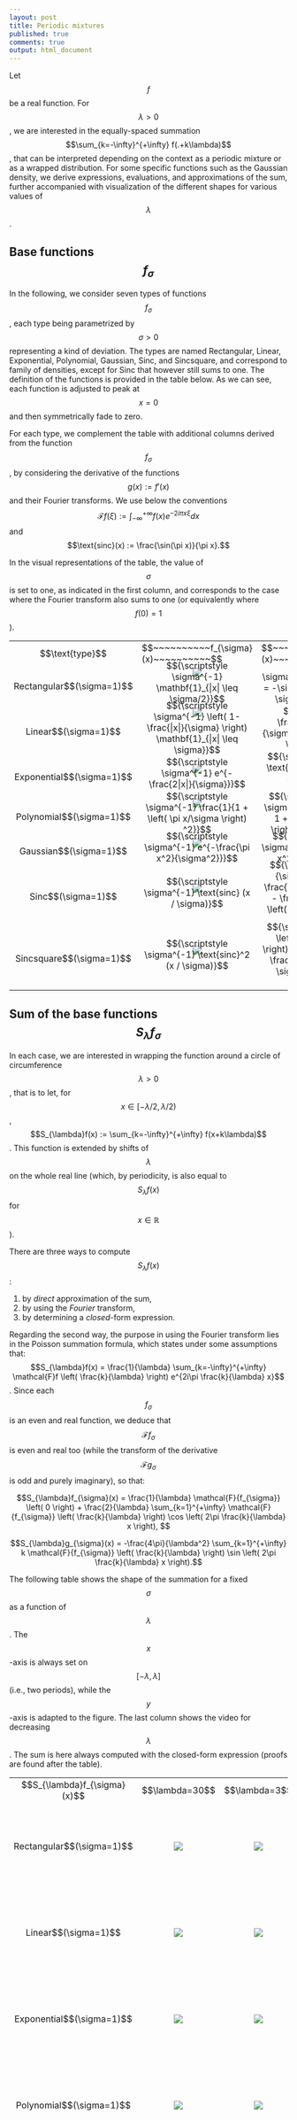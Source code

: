 ```yaml
---
layout: post
title: Periodic mixtures
published: true
comments: true
output: html_document
---
```

<script src="https://cdn.mathjax.org/mathjax/latest/MathJax.js?config=TeX-AMS-MML_HTMLorMML" type="text/javascript"></script>

Let $$f$$ be a real function. For $$\lambda > 0$$, we are interested in the equally-spaced summation $$\sum_{k=-\infty}^{+\infty} f(.+k\lambda)$$, that can be interpreted depending on the context as a periodic mixture or as a wrapped distribution.
For some specific functions such as the Gaussian density, we derive expressions, evaluations, and approximations of the sum, further accompanied with visualization of the different shapes for various values of $$\lambda$$.






## Base functions $$f_{\sigma}$$

In the following, we consider seven types of functions $$f_{\sigma}$$, each type being parametrized by $$\sigma>0$$ representing a kind of deviation. The types are named Rectangular, Linear, Exponential, Polynomial, Gaussian, Sinc, and Sincsquare, and correspond to family of densities, except for Sinc that however still sums to one. The definition of the functions is provided in the table below. As we can see, each function is adjusted to peak at $$x=0$$ and then symmetrically fade to zero.

For each type, we complement the table with additional columns derived from the function $$f_{\sigma}$$, by considering the derivative of the functions $$g(x) := f'(x)$$ and their Fourier transforms. We use below the conventions $$\mathcal{F}f(\xi) := \int_{-\infty}^{+\infty} f(x) e^{-2i\pi x \xi} dx$$ and $$\text{sinc}(x) := \frac{\sin(\pi x)}{\pi x}.$$

In the visual representations of the table, the value of $$\sigma$$ is set to one, as indicated in the first column, and corresponds to the case where the Fourier transform also sums to one (or equivalently where $$f(0) = 1$$).

<table border="0" cellspacing="0" cellpadding="0">
<tbody>
<tr>
<td align="center">$$\text{type}$$</td>
<td>$$~~~~~~~~~~f_{\sigma}(x)~~~~~~~~~~$$</td>
<td>$$~~~~~~~~~~g_{\sigma}(x)~~~~~~~~~~$$</td>
<td>$$~~~~~~~~~\mathcal{F}f_{\sigma}(\xi)~~~~~~~~~$$</td>
<td>$$~~~~~~~~~\mathcal{F}g_{\sigma}(\xi)~~~~~~~~~$$</td>
</tr>
<tr>
<td align="center" style="vertical-align:middle">Rectangular$$(\sigma=1)$$</td>
<td align="center"><img src="../images/2023-6-11-Periodic-mixtures/plot1/f/rectangular.png"/><span style="display:block; margin-top:-30px;">$${\scriptstyle \sigma^{-1} \mathbf{1}_{|x| \leq \sigma/2}}$$</span></td>
<td align="center"><img src="../images/2023-6-11-Periodic-mixtures/plot1/g/rectangular.png"/><span style="display:block; margin-top:-30px;">$${\scriptstyle \sigma^{-1} \left( \delta_{x = -\sigma/2} - \delta_{x = \sigma/2} \right) }$$</span></td>
<td align="center"><img src="../images/2023-6-11-Periodic-mixtures/plot1/ℱf/rectangular.png"/><span style="display:block; margin-top:-30px;">$${\scriptstyle \text{sinc}(\sigma \xi)}$$</span></td>
<td align="center"><img src="../images/2023-6-11-Periodic-mixtures/plot1/ℱg/rectangular.png"/><span style="display:block; margin-top:-30px;">$${\scriptstyle 2\pi i \xi \text{sinc}(\sigma \xi)}$$</span></td>
</tr>
<tr>
<td align="center" style="vertical-align:middle">Linear$$(\sigma=1)$$</td>
<td align="center"><img src="../images/2023-6-11-Periodic-mixtures/plot1/f/linear.png"/><span style="display:block; margin-top:-30px;">$${\scriptstyle \sigma^{-1} \left( 1- \frac{|x|}{\sigma} \right) \mathbf{1}_{|x| \leq \sigma}}$$</span></td>
<td align="center"><img src="../images/2023-6-11-Periodic-mixtures/plot1/g/linear.png"/><span style="display:block; margin-top:-30px;">$${\scriptstyle - \frac{\text{sign}(x)}{\sigma^2} \mathbf{1}_{|x| \leq \sigma}}$$</span></td>
<td align="center"><img src="../images/2023-6-11-Periodic-mixtures/plot1/ℱf/linear.png"/><span style="display:block; margin-top:-30px;">$${\scriptstyle \text{sinc}^2(\sigma \xi)}$$</span></td>
<td align="center"><img src="../images/2023-6-11-Periodic-mixtures/plot1/ℱg/linear.png"/><span style="display:block; margin-top:-30px;">$${\scriptstyle 2\pi i \xi \text{sinc}^2(\sigma \xi)}$$</span></td>
</tr>
<tr>
<td align="center" style="vertical-align:middle">Exponential$$(\sigma=1)$$</td>
<td align="center"><img src="../images/2023-6-11-Periodic-mixtures/plot1/f/exponential.png"/><span style="display:block; margin-top:-30px;">$${\scriptstyle \sigma^{-1} e^{-\frac{2|x|}{\sigma}}}$$</span></td>
<td align="center"><img src="../images/2023-6-11-Periodic-mixtures/plot1/g/exponential.png"/><span style="display:block; margin-top:-30px;">$${\scriptstyle -  \frac{2 \text{sign}(x)}{\sigma^2} e^{-\frac{2|x|}{\sigma}}}$$</span></td>
<td align="center"><img src="../images/2023-6-11-Periodic-mixtures/plot1/ℱf/exponential.png"/><span style="display:block; margin-top:-30px;">$${\scriptstyle \frac{1}{1 + \left( \pi \sigma \xi \right)^2}}$$</span></td>
<td align="center"><img src="../images/2023-6-11-Periodic-mixtures/plot1/ℱg/exponential.png"/><span style="display:block; margin-top:-30px;">$${\scriptstyle 2\pi i \xi \frac{1}{1 + \left( \pi \sigma \xi \right)^2}}$$</span></td>
</tr>
<tr>
<td align="center" style="vertical-align:middle">Polynomial$$(\sigma=1)$$</td>
<td align="center"><img src="../images/2023-6-11-Periodic-mixtures/plot1/f/polynomial.png"/><span style="display:block; margin-top:-30px;">$${\scriptstyle \sigma^{-1} \frac{1}{1 + \left( \pi x/\sigma \right) ^2}}$$</span></td>
<td align="center"><img src="../images/2023-6-11-Periodic-mixtures/plot1/g/polynomial.png"/><span style="display:block; margin-top:-30px;">$${\scriptstyle -2 \pi^2 \sigma^{-3} \frac{x}{\left( 1 + \left( \pi x/\sigma \right)^2 \right)^2} }$$</span></td>
<td align="center"><img src="../images/2023-6-11-Periodic-mixtures/plot1/ℱf/polynomial.png"/><span style="display:block; margin-top:-30px;">$${\scriptstyle e^{-2 \sigma |\xi|}}$$</span></td>
<td align="center"><img src="../images/2023-6-11-Periodic-mixtures/plot1/ℱg/polynomial.png"/><span style="display:block; margin-top:-30px;">$${\scriptstyle 2\pi i \xi e^{-2 \sigma |\xi|}}$$</span></td>
</tr>
<tr>
<td align="center" style="vertical-align:middle">Gaussian$$(\sigma=1)$$</td>
<td align="center"><img src="../images/2023-6-11-Periodic-mixtures/plot1/f/gaussian.png"/><span style="display:block; margin-top:-30px;">$${\scriptstyle \sigma^{-1} e^{-\frac{\pi x^2}{\sigma^2}}}$$</span></td>
<td align="center"><img src="../images/2023-6-11-Periodic-mixtures/plot1/g/gaussian.png"/><span style="display:block; margin-top:-30px;">$${\scriptstyle - 2 \pi \sigma^{-3} x e^{-\frac{\pi x^2}{\sigma^2}}}$$</span></td>
<td align="center"><img src="../images/2023-6-11-Periodic-mixtures/plot1/ℱf/gaussian.png"/><span style="display:block; margin-top:-30px;">$${\scriptstyle e^{-\pi \sigma^2 \xi^2}}$$</span></td>
<td align="center"><img src="../images/2023-6-11-Periodic-mixtures/plot1/ℱg/gaussian.png"/><span style="display:block; margin-top:-30px;">$${\scriptstyle 2\pi i \xi e^{-\pi \sigma^2 \xi^2}}$$</span></td>
</tr>
<tr>
<td align="center" style="vertical-align:middle">Sinc$$(\sigma=1)$$</td>
<td align="center"><img src="../images/2023-6-11-Periodic-mixtures/plot1/f/sinc.png"/><span style="display:block; margin-top:-30px;">$${\scriptstyle \sigma^{-1} \text{sinc} (x / \sigma)}$$</span></td>
<td align="center"><img src="../images/2023-6-11-Periodic-mixtures/plot1/g/sinc.png"/><span style="display:block; margin-top:-30px;">$${\scriptstyle \frac{1}{\sigma x} \cos \left( \frac{\pi x}{\sigma} \right) - \frac{1}{\pi x^2} \sin \left( \frac{\pi x}{\sigma} \right)}$$</span></td>
<td align="center"><img src="../images/2023-6-11-Periodic-mixtures/plot1/ℱf/sinc.png"/><span style="display:block; margin-top:-30px;">$${\scriptstyle \mathbf{1}_{\xi \in \left[ -\frac{1}{2 \sigma}, \frac{1}{2 \sigma} \right]}}$$</span></td>
<td align="center"><img src="../images/2023-6-11-Periodic-mixtures/plot1/ℱg/sinc.png"/><span style="display:block; margin-top:-30px;">$${\scriptstyle 2 \pi i \xi \mathbf{1}_{\xi \in \left[ -\frac{1}{2 \sigma}, \frac{1}{2 \sigma} \right]}}$$</span></td>
</tr>
<tr>
<td align="center" style="vertical-align:middle">Sincsquare$$(\sigma=1)$$</td>
<td align="center"><img src="../images/2023-6-11-Periodic-mixtures/plot1/f/sinc2.png"/><span style="display:block; margin-top:-30px;">$${\scriptstyle \sigma^{-1} \text{sinc}^2 (x / \sigma)}$$</span></td>
<td align="center"><img src="../images/2023-6-11-Periodic-mixtures/plot1/g/sinc2.png"/><span style="display:block; margin-top:-30px;">$${\scriptstyle \frac{\sin \left( 2 \pi x / \sigma \right)}{\pi x^2} - 2 \sigma \frac{\sin^2 \left( \pi x / \sigma \right)}{\pi^2 x^3}}$$</span></td>
<td align="center"><img src="../images/2023-6-11-Periodic-mixtures/plot1/ℱf/sinc2.png"/><span style="display:block; margin-top:-30px;">$${\scriptstyle\left( 1- |\xi| \sigma \right) \mathbf{1}_{|\xi| \leq 1/\sigma}}$$</span></td>
<td align="center"><img src="../images/2023-6-11-Periodic-mixtures/plot1/ℱg/sinc2.png"/><span style="display:block; margin-top:-30px;">$${\scriptstyle 2 \pi i \xi \left( 1- |\xi| \sigma \right) \mathbf{1}_{|\xi| \leq 1/\sigma}}$$</span></td>
</tr>
</tbody>
</table>

## Sum of the base functions $$S_{\lambda}f_{\sigma}$$

In each case, we are interested in wrapping the function around a circle of circumference $$\lambda > 0$$, that is to let, for $$x \in [-\lambda/2,\lambda/2)$$, $$S_{\lambda}f(x) := \sum_{k=-\infty}^{+\infty} f(x+k\lambda)$$. This function is extended by shifts of $$\lambda$$ on the whole real line (which, by periodicity, is also equal to $$S_{\lambda}f(x)$$ for $$x \in \mathbb{R}$$).

There are three ways to compute $$S_{\lambda}f(x)$$:
1. by *direct* approximation of the sum, 
2. by using the *Fourier* transform,
3. by determining a *closed*-form expression.

Regarding the second way, the purpose in using the Fourier transform lies in the Poisson summation formula, which states under some assumptions that: $$S_{\lambda}f(x) = \frac{1}{\lambda} \sum_{k=-\infty}^{+\infty} \mathcal{F}f \left( \frac{k}{\lambda} \right) e^{2i\pi \frac{k}{\lambda} x}$$. 
Since each $$f_{\sigma}$$ is an even and real function, we deduce that $$\mathcal{F}{f_{\sigma}}$$ is even and real too (while the transform of the derivative $$\mathcal{F}{g_{\sigma}}$$ is odd and purely imaginary), so that:

$$S_{\lambda}f_{\sigma}(x) = \frac{1}{\lambda} \mathcal{F}{f_{\sigma}} \left( 0 \right) + \frac{2}{\lambda} \sum_{k=1}^{+\infty}  \mathcal{F}{f_{\sigma}} \left( \frac{k}{\lambda} \right) \cos \left( 2\pi \frac{k}{\lambda} x \right), $$ 

$$S_{\lambda}g_{\sigma}(x) =  -\frac{4\pi}{\lambda^2} \sum_{k=1}^{+\infty} k \mathcal{F}{f_{\sigma}} \left( \frac{k}{\lambda} \right) \sin \left( 2\pi \frac{k}{\lambda} x \right).$$

The following table shows the shape of the summation for a fixed $$\sigma$$ as a function of $$\lambda$$. The $$x$$-axis is always set on $$[-\lambda, \lambda]$$ (i.e., two periods), while the $$y$$-axis is adapted to the figure. The last column shows the video for decreasing $$\lambda$$. 
The sum is here always computed with the closed-form expression (proofs are found after the table).

<table border="0" cellspacing="0" cellpadding="0">
<tbody>
<tr>
<td align="center">$$S_{\lambda}f_{\sigma}(x)$$</td>
<td>$$\lambda=30$$</td>
<td>$$\lambda=3$$</td>
<td>$$\lambda=1/3$$</td>
<td>$$\text{video}$$</td>
</tr>
<tr>
<td align="center" style="vertical-align:middle">Rectangular$$(\sigma=1)$$</td>
<td align="center"><img src="../images/2023-6-11-Periodic-mixtures/plot2/Sf/rectangular_30.png"/></td>
<td align="center"><img src="../images/2023-6-11-Periodic-mixtures/plot2/Sf/rectangular_3.png"/></td>
<td align="center"><img src="../images/2023-6-11-Periodic-mixtures/plot2/Sf/rectangular_0.33.png"/></td>
<td align="center"><video controls autoplay=1 loop=1 src="../images/2023-6-11-Periodic-mixtures/plot2/Sf/rectangular.mp4"></video></td>
</tr>
<tr>
<td align="center" style="vertical-align:middle">Linear$$(\sigma=1)$$</td>
<td align="center"><img src="../images/2023-6-11-Periodic-mixtures/plot2/Sf/linear_30.png"/></td>
<td align="center"><img src="../images/2023-6-11-Periodic-mixtures/plot2/Sf/linear_3.png"/></td>
<td align="center"><img src="../images/2023-6-11-Periodic-mixtures/plot2/Sf/linear_0.33.png"/></td>
<td align="center"><video controls autoplay=1 loop=1 src="../images/2023-6-11-Periodic-mixtures/plot2/Sf/linear.mp4"></video></td>
</tr>
<tr>
<td align="center" style="vertical-align:middle">Exponential$$(\sigma=1)$$</td>
<td align="center"><img src="../images/2023-6-11-Periodic-mixtures/plot2/Sf/exponential_30.png"/></td>
<td align="center"><img src="../images/2023-6-11-Periodic-mixtures/plot2/Sf/exponential_3.png"/></td>
<td align="center"><img src="../images/2023-6-11-Periodic-mixtures/plot2/Sf/exponential_0.33.png"/></td>
<td align="center"><video controls autoplay=1 loop=1 src="../images/2023-6-11-Periodic-mixtures/plot2/Sf/exponential.mp4"></video></td>
</tr>
<tr>
<td align="center" style="vertical-align:middle">Polynomial$$(\sigma=1)$$</td>
<td align="center"><img src="../images/2023-6-11-Periodic-mixtures/plot2/Sf/polynomial_30.png"/></td>
<td align="center"><img src="../images/2023-6-11-Periodic-mixtures/plot2/Sf/polynomial_3.png"/></td>
<td align="center"><img src="../images/2023-6-11-Periodic-mixtures/plot2/Sf/polynomial_0.33.png"/></td>
<td align="center"><video controls autoplay=1 loop=1 src="../images/2023-6-11-Periodic-mixtures/plot2/Sf/polynomial.mp4"></video></td>
</tr>
<tr>
<td align="center" style="vertical-align:middle">Gaussian$$(\sigma=1)$$</td>
<td align="center"><img src="../images/2023-6-11-Periodic-mixtures/plot2/Sf/gaussian_30.png"/></td>
<td align="center"><img src="../images/2023-6-11-Periodic-mixtures/plot2/Sf/gaussian_3.png"/></td>
<td align="center"><img src="../images/2023-6-11-Periodic-mixtures/plot2/Sf/gaussian_0.33.png"/></td>
<td align="center"><video controls autoplay=1 loop=1 src="../images/2023-6-11-Periodic-mixtures/plot2/Sf/gaussian.mp4"></video></td>
</tr>
<tr>
<td align="center" style="vertical-align:middle">Sinc$$(\sigma=1)$$</td>
<td align="center"><img src="../images/2023-6-11-Periodic-mixtures/plot2/Sf/sinc_30.png"/></td>
<td align="center"><img src="../images/2023-6-11-Periodic-mixtures/plot2/Sf/sinc_3.png"/></td>
<td align="center"><img src="../images/2023-6-11-Periodic-mixtures/plot2/Sf/sinc_0.33.png"/></td>
<td align="center"><video controls autoplay=1 loop=1 src="../images/2023-6-11-Periodic-mixtures/plot2/Sf/sinc.mp4"></video></td>
</tr>
<tr>
<td align="center" style="vertical-align:middle">Sincsquare$$(\sigma=1)$$</td>
<td align="center"><img src="../images/2023-6-11-Periodic-mixtures/plot2/Sf/sinc2_30.png"/></td>
<td align="center"><img src="../images/2023-6-11-Periodic-mixtures/plot2/Sf/sinc2_3.png"/></td>
<td align="center"><img src="../images/2023-6-11-Periodic-mixtures/plot2/Sf/sinc2_0.33.png"/></td>
<td align="center"><video controls autoplay=1 loop=1 src="../images/2023-6-11-Periodic-mixtures/plot2/Sf/sinc2.mp4"></video></td>
</tr>
</tbody>
</table>

For all types, several observations can be made on the function restricted on the interval $$[-\lambda/2, \lambda/2)$$:
- its integral sums to one by construction, for any positive values of $$\sigma$$ and $$\lambda$$,
- for $$\lambda$$ large, its distribution is almost the same as the initial base function (cf the column with $$\lambda=30$$, viewed at a distance on the x-axis),
- for $$\lambda$$ tiny, its distribution is almost the same as the uniform distribution (cf the column with $$\lambda=1/3$$, viewed at a close range on the y-axis; observe that the whole range is always close to $$1/\lambda$$).

Each type has also specific shapes for the sum $$S_{\lambda}f$$. The Rectangular and Linear types have an interesting accelerating oscillating pattern when $$\lambda \rightarrow 0$$, while are uniformly distributed almost everywhere for some values of $$\lambda$$ (such as $$\lambda = 1/3$$ in the table above). The Exponential type stabilizes without oscillations when $$\lambda \rightarrow 0$$, while keeping a peak in $$x=0$$. 
The Polynomial and Gaussian types have similar regular shapes for $$\lambda \rightarrow 0$$, that look visually extremely close to cosinus. The Sinc and Sincsquare types abruptly change their shapes for specific values of $$\lambda$$, and are exactly uniformly distributed for small values of $$\lambda$$.

## Closed-form expressions

To better understand those patterns, we derive below the closed-form expression of $$S_{\lambda}f_{\sigma}$$ and $$S_{\lambda}g_{\sigma}$$ for the different types. 

We first define the following ($$\tilde{x}$$ is used for the Rectangular, Linear, and Exponential types; $$\breve{\sigma}$$ is used for the Rectangular type; $$\tilde{\sigma}$$ is used for the Linear and Exponential types; $$\Delta$$ is used for the Rectangular and Linear types; $$\vartheta_3$$ is used for the Gaussian type; $$\left\lfloor z \right\rfloor_{+}$$ is used for the Sinc and Sincsquare types):

- $$\tilde{x} \in [-\lambda/2, \lambda/2)$$ such that $$x = \tilde{x} + i\lambda$$ ($$i$$ integer), i.e. $$\tilde{x} := x - \lambda \left\lfloor \frac{x}{\lambda} + \frac{1}{2} \right\rfloor,$$
- $$\breve{\sigma} \in [-\lambda, \lambda)$$ such that $$\sigma = \breve{\sigma} + 2i\lambda$$ ($$i$$ integer), i.e. $$\breve{\sigma} := \sigma - 2 \lambda \left\lfloor \frac{\sigma}{2\lambda} + \frac{1}{2} \right\rfloor,$$
- $$\tilde{\sigma} \in [-\lambda/2, \lambda/2)$$ such that $$\sigma = \tilde{\sigma} + i\lambda$$ ($$i$$ integer), i.e. $$\tilde{\sigma} := \sigma - \lambda \left\lfloor \frac{\sigma}{\lambda} + \frac{1}{2} \right\rfloor.$$
- $$\Delta(x', \sigma') := \mathbf{1}_{(\lvert x' \rvert<\lvert \sigma' \rvert)\text{ or } (\lvert x' \rvert=\lvert \sigma' \rvert \text{ and } \sigma'>0) \text{ or } (x' = 0)}$$,
- $$\vartheta_3(z,q) := \sum_{k=-\infty}^{+\infty} q^{k^2} e^{2kiz}$$ (for $$z \in \mathbb{R}$$ and $$q > 0$$) the [Jacobi theta 3 function](https://mathworld.wolfram.com/JacobiThetaFunctions.html),
- $$\left\lfloor x \right\rfloor_{+} := \left\lfloor x \right\rfloor + 1$$ (which is the ceil function except for $$x$$ integer).

The following formulas for $$S_{\lambda}f_{\sigma}(x)$$ and $$S_{\lambda}g_{\sigma}(x)$$ are defined for $$x \in \mathbb{R}$$ and $$\sigma, \lambda > 0$$.

### For the Rectangular type

$$S_{\lambda}f_{\sigma}(x) = \frac{1}{\lambda} \left( 1 - \frac{\breve{\sigma}}{\sigma} \right) + \Delta(\tilde{x}, \breve{\sigma}/2)  \frac{(-1)^{\mathbf{1}_{\breve{\sigma} < 0}}}{\sigma}.$$

For the values for which $$S_{\lambda}g_{\sigma}$$ is defined (we don't use distributions here), we deduce:

$$S_{\lambda}g_{\sigma}(x) = 0.$$

{::options parse_block_html="true" /}

<details><summary markdown="span">Proof (click to expand).</summary>

Please refer to the Linear case for details. This proof follows the same strategy, using $$\breve{\sigma}$$ instead of $$\tilde{\sigma}$$, because of the form of the base function. The specific section to look at in the Linear case proof is the computation of $$\frac{1}{\sigma} \left(M^{-}+M^{+}+1 \right)$$.
</details>
<br/>

{::options parse_block_html="false" /}

### For the Linear type

$$S_{\lambda}f_{\sigma}(x) = \frac{1}{\lambda} \left( 1 - \frac{\tilde{\sigma}^2}{\sigma^2} \right) + \Delta(\tilde{x}, \tilde{\sigma})  \frac{\lvert \tilde{\sigma} \rvert - \lvert \tilde{x} \rvert}{\sigma^2}.$$

For the values for which $$S_{\lambda}g_{\sigma}$$ is defined, we deduce:

$$S_{\lambda}g_{\sigma}(x) = -\frac{\text{sign}(\tilde{x})}{\sigma^2} \Delta(\tilde{x}, \tilde{\sigma}).$$

{::options parse_block_html="true" /}

<details><summary markdown="span">Proof (click to expand).</summary>

**Initial computations**

The indicator function present in the definition of the base function makes the calculations cumbersome.

Let $$x \in \mathbb{R}$$ and $$\sigma, \lambda > 0$$.
For ease of notation, we define:

$$M^{-}:= \left\lfloor \frac{\sigma + x}{\lambda}\right\rfloor,~M^0 := \left\lfloor \frac{x}{\lambda}\right\rfloor,~M^{+}:= \left\lfloor \frac{\sigma - x}{\lambda}\right\rfloor.$$

We let $$I$$ the set of integers $$k$$ verifying $$|x+k\lambda| \leq \sigma$$, i.e. such that $$-M^{-} \leq k \leq M^{+}$$.
This set is further partitioned into $$I^{-}$$ when $$x+k\lambda < 0$$, and $$I^{+}$$ when $$x+k\lambda \geq 0$$.
Globally, 

- $$I^{-}$$ are the elements with $$-M^{-} \leq k \leq -M^0-1$$, and
- $$I^{+}$$ are the elements with $$-M^0 \leq k \leq M^{+}$$.

Any of those three sets can be empty.

The initial formula for $$S_{\lambda}f_{\sigma}(x)$$ can be decomposed as follows:

$$
\begin{align*}
S_{\lambda}f_{\sigma}(x) =& \frac{1}{\sigma} \left[ \sum_{I^{-}} \left( 1 - \frac{-x-k\lambda}{\sigma} \right) + \sum_{I^{+}} \left( 1 - \frac{x+k\lambda}{\sigma} \right) \right] \\
=& \frac{1}{\sigma} \left[ |I| - \frac{1}{\sigma} \left( \sum_{I^{-}} \left( -x-k\lambda \right) + \sum_{I^{+}} \left( x+k\lambda \right) \right) \right] \\
=& \frac{1}{\sigma} |I| - \frac{x}{\sigma^2} \left( -|I^{-}| + |I^{+}| \right) - \frac{\lambda}{\sigma^2}  \left( -\sum_{I^{-}} k + \sum_{I^{+}} k \right).
\end{align*}
$$

Using the formula for arithmetic series, we obtain:

<!-- $$S_{\lambda}f_{\sigma}(x) =  \frac{1}{\sigma} |I| - \frac{x}{\sigma^2} \left(|I^{+}|-|I^{-}|\right) - \frac{\lambda}{2\sigma^2}  \left( \left(M^{+}-M^0 \right)|I^{+}| - \left( -M^{-}-M^0-1 \right) |I^{-}| \right)$$ -->

$$
\begin{align*}
S_{\lambda}f_{\sigma}(x) =& \frac{1}{\sigma} |I| - \frac{x}{\sigma^2} \left(|I^{+}|-|I^{-}|\right) \\
-& \frac{\lambda}{2\sigma^2} \left( \left(M^{+}-M^0 \right)|I^{+}| + \left( M^{-}+M^0+1 \right) |I^{-}| \right).
\end{align*}
$$

We have (in all cases, even when the sets are empty): 

$$\lvert I^{+} \rvert = M^{+}+M^0+1,~\lvert I^{-} \rvert = -M^0+M^{-},~\lvert I \rvert = M^{+}+M^{-}+1,$$

so that:

$$
\begin{align*}
S_{\lambda}f_{\sigma}(x) =& \frac{1}{\sigma} \left(M^{-}+M^{+}+1 \right) \\
-& \frac{\lambda}{2\sigma^2} \left(M^{+}(M^{+}+1) - 2M^0(M^0+1) + M^{-}(M^{-}+1) \right) \\
-& \frac{x}{\sigma^2} \left(M^{+}-M^{-}+1+2M^0 \right).
\end{align*}
$$

**Restriction to the $$[-\lambda/2, \lambda/2)$$ interval**

In all the following we consider $$x \in [-\lambda/2, \lambda/2)$$ only (this is enough given the periodicity). We further let $$\tilde{\sigma} \in [-\lambda/2, \lambda/2)$$ such that $$\sigma = \tilde{\sigma} + i\lambda$$ (for a certain integer $$i$$). We let $$\tilde{M}^{-}:= \left\lfloor \frac{\tilde{\sigma} + x}{\lambda}\right\rfloor$$ and $$\tilde{M}^{+}:= \left\lfloor \frac{\tilde{\sigma} - x}{\lambda}\right\rfloor.$$
Since both $$\tilde{\sigma}$$ and $$x$$ are in $$[-\lambda/2, \lambda/2)$$, all $$\tilde{M}^{-}$$, $$\tilde{M}^{0}$$, and $$\tilde{M}^{+}$$ are in $$\lbrace -1, 0 \rbrace$$ (since, before taking the floor function, the values are respectively in $$[-1, 1)$$, $$[-1/2,1/2)$$, and $$(-1,1)$$). Since $$M^0 \in \lbrace -1, 0\rbrace$$, we have $$M^0 = 0$$ if and only if $$x \geq 0$$. <!-- We deduce that: $$1+2M^0 = 1-2\mathbf{1}_{x<0}$$.-->

**Term in $$x$$**

In this section, we are interested by the following term:

$$S_1 := -\frac{x}{\sigma^2} \left(M^{+}-M^{-}+1+2M^0 \right).$$

We observe that $$M^{+}-M^{-} = \tilde{M}^{+}-\tilde{M}^{-}$$, so that:

$$S_1 = -\frac{x}{\sigma^2} \left(\tilde{M}^{+}-\tilde{M}^{-}+1-2\mathbf{1}_{x<0} \right).$$

There are six cases to consider:

*Case 1*: In the case of $$x=0$$, we have $$S_1=0$$. 

*Case 2*: In the case of $$\tilde{\sigma}=0$$ and $$x \neq 0$$, we have $$\tilde{M}^{-}=-\mathbf{1}_{x<0}$$ and $$\tilde{M}^{+}=-\mathbf{1}_{x>0}$$, so $$M^{+}-M^{-}+1+2M^0 = -\mathbf{1}_{x>0}-\mathbf{1}_{x<0}+1 = 0$$ (since $$x \neq 0$$), and finally $$S_1=0$$.

*Case 3*: In the case of $$\lvert x \rvert< \lvert \tilde{\sigma} \rvert$$ and $$\tilde{\sigma} \neq 0$$ and $$x \neq 0$$, we always obtain $$S_1=-\lvert x \rvert/\sigma^2$$.

<!-- *Case 3.1*: $$\lvert x \rvert<\lvert \tilde{\sigma} \rvert$$ and $$\tilde{\sigma}<0$$ and $$x<0$$ gives $$S_1=-\lvert x \rvert/\sigma^2$$ (we have $$\tilde{\sigma}-x<0$$, then \tilde{M}^{+}=\tilde{M}^{-}=-1$$).

*Case 3.2*: $$\lvert x \rvert<\lvert \tilde{\sigma} \rvert$$ and $$\tilde{\sigma}<0$$ and $$x>0$$ gives $$S_1=-\lvert x \rvert/\sigma^2$$ (we have $$\tilde{\sigma}+x<0$$, then \tilde{M}^{+}=\tilde{M}^{-}=-1$$).

*Case 3.3*: $$\lvert x \rvert<\lvert \tilde{\sigma} \rvert$$ and $$\tilde{\sigma}>0$$ and $$x<0$$ gives $$S_1=-\lvert x \rvert/\sigma^2$$ (we have $$\tilde{\sigma}+x>0$$, then \tilde{M}^{+}=\tilde{M}^{-}=0$$).

*Case 3.4*: $$\lvert x \rvert<\lvert \tilde{\sigma} \rvert$$ and $$\tilde{\sigma}>0$$ and $$x>0$$ gives $$S_1=-\lvert x \rvert/\sigma^2$$ (we have $$\tilde{\sigma}-x>0$$, then \tilde{M}^{+}=\tilde{M}^{-}=0$$). -->

*Case 4*: In the case of $$\lvert x \rvert>\lvert \tilde{\sigma} \rvert$$ and $$\tilde{\sigma} \neq 0$$ and $$x \neq 0$$, we always obtain $$S_1=0$$.

<!-- *Case 4.1*: $$\lvert x \rvert>\lvert \tilde{\sigma} \rvert$$ and $$\tilde{\sigma}<0$$ and $$x<0$$ gives $$S_1=0$$ (we have $$\tilde{\sigma}-x>0$$, then $$\tilde{M}^{+}=0$$, $$\tilde{M}^{-}=-1$$).

*Case 4.2*: $$\lvert x \rvert>\lvert \tilde{\sigma} \rvert$$ and $$\tilde{\sigma}<0$$ and $$x>0$$ gives $$S_1=0$$ (we have $$\tilde{\sigma}+x>0$$, then $$\tilde{M}^{+}=-1$$, $$\tilde{M}^{-}=0$$).

*Case 4.3*: $$\lvert x \rvert>\lvert \tilde{\sigma} \rvert$$ and $$\tilde{\sigma}>0$$ and $$x<0$$ gives $$S_1=0$$ (we have $$\tilde{\sigma}+x<0, then $$\tilde{M}^{+}=0$$, $$\tilde{M}^{-}=-1$$).

*Case 4.4*: $$\lvert x \rvert>\lvert \tilde{\sigma} \rvert$$ and $$\tilde{\sigma}>0$$ and $$x>0$$ gives $$S_1=0$$ (we have $$\tilde{\sigma}-x<0, then $$\tilde{M}^{+}=-1$$, $$\tilde{M}^{-}=0$$). -->

*Case 5*: In the case of $$\lvert x \rvert=\lvert \tilde{\sigma} \rvert$$ and $$\tilde{\sigma} > 0$$, we get $$\tilde{M}^{+}=\tilde{M}^{-}=0$$, so $$S_1=-\lvert x \rvert/\sigma^2$$.

*Case 6*: In the case of $$\lvert x \rvert=\lvert \tilde{\sigma} \rvert$$ and $$\tilde{\sigma} < 0$$, the two sub-cases gives $$S_1=0$$.

Merging all the cases, we finally obtain (for $$x \in [-\lambda/2, \lambda/2)$$):

$$S_1 = -\frac{\lvert x \rvert}{\sigma^2} \mathbf{1}_{(\lvert x \rvert<\lvert \tilde{\sigma} \rvert)\text{ or } (\lvert x \rvert=\lvert\tilde{\sigma}\rvert \text{ and } \tilde{\sigma}>0)}.$$

**Constant terms**

In this section, we are interested by the following term:

$$
\begin{align*}
S_2 :=& \frac{1}{\sigma} \left(M^{-}+M^{+}+1 \right)
- \frac{\lambda}{2\sigma^2} \left(M^{+}(M^{+}+1) - 2M^0(M^0+1) + M^{-}(M^{-}+1) \right).
\end{align*}
$$

Since $$M^0(M^0+1)=\tilde{M}^{-}(\tilde{M}^{-}+1)=\tilde{M}^{+}(\tilde{M}^{+}+1)=0$$, $$M^{-}=\tilde{M}^{-}+i$$, and $$M^{+}=\tilde{M}^{+}+i$$, we have:

$$
\begin{align*}
S_2 =& \frac{1}{\sigma} \left(\tilde{M}^{+} + \tilde{M}^{-}+ 2i +1 \right) 
- \frac{\lambda}{2\sigma^2} \left(\left(2\tilde{M}^{+}i + i^2 + i\right) + \left(2\tilde{M}^{-}i + i^2+ i\right) \right) \\
=& \frac{1}{\sigma} \left(\tilde{M}^{+} + \tilde{M}^{-}+ 2i +1 \right)
-\frac{\lambda i}{\sigma^2} \left(\tilde{M}^{+} + \tilde{M}^{-} + i + 1 \right).
\end{align*}
$$

We next replace the value of $$i=\frac{\sigma - \tilde{\sigma}}{\lambda}$$:

$$
\begin{align*}
S_2 =& \frac{1}{\sigma} \left(\tilde{M}^{+} + \tilde{M}^{-} + 2i +1 \right)
-\frac{1}{\sigma} \left(\tilde{M}^{+} + \tilde{M}^{-} + i + 1 \right)
+\frac{\tilde{\sigma}}{\sigma^2} \left(\tilde{M}^{+} + \tilde{M}^{-} + i + 1 \right)\\
=& \frac{1}{\lambda} - \frac{\tilde{\sigma}^2}{\lambda\sigma^2} + \frac{\tilde{\sigma}}{\sigma^2} \left(\tilde{M}^{+} + \tilde{M}^{-} + 1 \right).
\end{align*}
$$

<!-- =& \frac{i}{\sigma} + \frac{\tilde{\sigma}}{\sigma^2} \left(\tilde{M}^{+} + \tilde{M}^{-} + i + 1 \right)\\
=& \frac{i}{\sigma} + \frac{i\tilde{\sigma}}{\sigma^2} + \frac{\tilde{\sigma}}{\sigma^2} \left(\tilde{M}^{+} + \tilde{M}^{-} + 1 \right)\\-->

We compute $$\tilde{M}^{+} + \tilde{M}^{-} + 1 \in \lbrace -1,0,1 \rbrace $$ as in the previous section and obtain:

$$\tilde{M}^{+} + \tilde{M}^{-} + 1 = \mathbf{1}_{(\lvert x \rvert<\lvert \tilde{\sigma} \rvert)\text{ or } (\lvert x \rvert=\lvert\tilde{\sigma}\rvert \text{ and } \tilde{\sigma}>0) \text{ or } (x = 0)} \left( 2 \mathbf{1}_{\tilde{\sigma} \geq 0} -1 \right),$$

so finally the constant term is:

$$
\begin{align*}
S_2 =& \frac{1}{\lambda} - \frac{\tilde{\sigma}^2}{\lambda\sigma^2} + \frac{\lvert \tilde{\sigma} \rvert}{\sigma^2} \mathbf{1}_{(\lvert x \rvert<\lvert \tilde{\sigma} \rvert)\text{ or } (\lvert x \rvert=\lvert\tilde{\sigma}\rvert \text{ and } \tilde{\sigma}>0) \text{ or } (x = 0)}.
\end{align*}
$$

<!-- S_2 =& \frac{1}{\lambda} + \frac{\lvert \tilde{\sigma} \rvert}{\sigma^2} \left( -\frac{\lvert \tilde{\sigma} \rvert }{\lambda} +  \mathbf{1}_{(\lvert x \rvert<\lvert \tilde{\sigma} \rvert)\text{ or } (\lvert x \rvert=\lvert\tilde{\sigma}\rvert \text{ and } \tilde{\sigma}>0) \text{ or } (x = 0)} \right) -->

**Final form**

We let $$\Delta$$ the following condition:

$$\Delta := \Delta(x, \tilde{\sigma}) := \mathbf{1}_{(\lvert x \rvert<\lvert \tilde{\sigma} \rvert)\text{ or } (\lvert x \rvert=\lvert\tilde{\sigma}\rvert \text{ and } \tilde{\sigma}>0) \text{ or } (x = 0)}.$$


$$S_{\lambda}f_{\sigma}(x)$$ is the sum of the terms $$S_1$$ and $$S_2$$ computed previously:

$$
\begin{align*}
S_{\lambda}f_{\sigma}(x) =& -\frac{\lvert x \rvert}{\sigma^2} \Delta + \frac{1}{\lambda} - \frac{\tilde{\sigma}^2}{\lambda\sigma^2} + \frac{\lvert \tilde{\sigma} \rvert}{\sigma^2} \Delta \\
=& \frac{1}{\lambda} \left( 1 - \frac{\tilde{\sigma}^2}{\sigma^2} \right) + \Delta  \frac{\lvert \tilde{\sigma} \rvert - \lvert x \rvert}{\sigma^2}.
\end{align*}
$$

The form for the derivative is directly deduced.

</details>
<br/>

{::options parse_block_html="false" /}

### For the Exponential type

$$S_{\lambda}f_{\sigma}(x) = \frac{1}{\sigma} \frac{\cosh \left( \frac{\lambda}{\sigma} - \frac{2\lvert \tilde{x} \rvert}{\sigma} \right) }{\sinh \left( \frac{\lambda}{\sigma}\right)}.$$

For the values for which $$S_{\lambda}g_{\sigma}$$ is defined ($$\tilde{x} \neq 0$$ in this case), we deduce:

$$S_{\lambda}g_{\sigma}(x) = -\frac{\text{sign}(\tilde{x})}{2} \frac{\sinh \left( \frac{\lambda}{\sigma} - \frac{2\lvert \tilde{x} \rvert}{\sigma} \right)}{\sinh \left( \frac{\lambda}{\sigma}\right)}.$$

{::options parse_block_html="true" /}

<details><summary markdown="span">Proof (click to expand).</summary>

Let $$x \in \mathbb{R}$$ and $$\sigma, \lambda > 0$$.
As for the linear case, we define $$M^0 := \left\lfloor \frac{x}{\lambda}\right\rfloor$$.

The sum $$S_{\lambda}f_{\sigma}(x)$$ can be written:

$$
\begin{align*}
S_{\lambda}f_{\sigma}(x) =& \frac{1}{\sigma} \left[ \sum_{k=-\infty}^{-M^0-1} e^{2\frac{x+k\lambda}{\sigma}} + \sum_{k=-M^0}^{+\infty} e^{2\frac{-x-k\lambda}{\sigma}} \right] \\
=& \frac{1}{\sigma} \left[ e^{\frac{2x}{\sigma}} \frac{-e^{-\frac{2\lambda M^0}{\sigma}}}{1 - e^{\frac{2\lambda}{\sigma}}} +  e^{-\frac{2x}{\sigma}} \frac{e^{\frac{2\lambda M^0}{\sigma}}}{1 - e^{\frac{-2\lambda}{\sigma}}} \right].
\end{align*}
$$

Restricting on $$x \in [0, \lambda/2]$$, we have $$M^0=0$$, so on this interval:

$$S_{\lambda}f_{\sigma}(x) = \frac{1}{\sigma} \left[ - \frac{e^{\frac{2x}{\sigma}}}{1 - e^{\frac{2\lambda}{\sigma}}} +   \frac{e^{-\frac{2x}{\sigma}}}{1 - e^{\frac{-2\lambda}{\sigma}}} \right]$$

Since the function is even, we deduce for $$x \in [-\lambda/2, \lambda/2)$$:

$$S_{\lambda}f_{\sigma}(x) = \frac{1}{\sigma} \left[-\frac{e^{\frac{2\lvert x \rvert}{\sigma}}}{1 - e^{\frac{2\lambda}{\sigma}}} + \frac{e^{-\frac{2\lvert x \rvert}{\sigma}}}{1 - e^{-\frac{2\lambda}{\sigma}}} \right],$$

which is extended on the whole real line using $$\tilde{x}$$.
By multiplying the first term by $$\frac{e^{-\frac{\lambda}{\sigma}}}{e^{-\frac{\lambda}{\sigma}}}$$ and the second term by $$\frac{e^{\frac{\lambda}{\sigma}}}{e^{\frac{\lambda}{\sigma}}}$$, we deduce:

$$S_{\lambda}f_{\sigma}(x) = \frac{1}{\sigma} \frac{\cosh \left( \frac{\lambda}{\sigma} - \frac{2\lvert \tilde{x} \rvert}{\sigma} \right) }{\sinh \left( \frac{\lambda}{\sigma}\right)}.$$

By taking the derivative, we finally obtain:

$$S_{\lambda}g_{\sigma}(x) = \frac{-\text{sign}(\tilde{x})}{2} \frac{\sinh \left( \frac{\lambda}{\sigma} - \frac{2 \lvert \tilde{x} \rvert}{\sigma} \right)}{\sinh \left( \frac{\lambda}{\sigma}\right)}.$$

</details>
<br/>

{::options parse_block_html="false" /}

### For the Polynomial type

$$S_{\lambda}f_{\sigma}(x) = \frac{1}{\lambda} \frac{\sinh \left( \frac{2 \sigma}{\lambda} \right)}{\cosh \left( \frac{2 \sigma}{\lambda} \right)-\cos \left( \frac{2\pi x}{\lambda} \right)},$$

$$S_{\lambda}g_{\sigma}(x) = - \frac{2 \pi}{\lambda^2} \frac{\sinh \left( \frac{2 \sigma}{\lambda} \right) \sin \left( \frac{2\pi x}{\lambda} \right)}{\left( \cosh \left( \frac{2 \sigma}{\lambda} \right) - \cos \left( \frac{2\pi x}{\lambda} \right) \right)^2}.$$

{::options parse_block_html="true" /}

<details><summary markdown="span">Proof (click to expand).</summary>

Using the Poisson summation formula, we have for $$x \in \mathbb{R}$$, with $$A:=\frac{2\pi x}{\lambda}$$ and $$B:= \frac{2 \sigma}{\lambda}$$:

$$
\begin{align*}
S_{\lambda}f_{\sigma}(x) =& \frac{1}{\lambda} \sum_{k=-\infty}^{+\infty} e^{- \lvert k \rvert B} e^{ikA}\\
=& \frac{1}{\lambda} \left[ \sum_{k=1}^{+\infty} \left( e^{-B-iA} \right)^k + \sum_{k=1}^{+\infty} \left( e^{-B+iA} \right)^k + 1 \right] \\
=& \frac{1}{\lambda} \left[ \frac{e^{-B-iA}}{1 - e^{-B-iA}} + \frac{e^{-B+iA}}{1 - e^{-B+iA}} + 1 \right] \\
=& \frac{1}{\lambda} \left[ \frac{(1 - e^{-B+iA})e^{-B-iA} + (1 - e^{-B-iA})e^{-B+iA}}{(1 - e^{-B-iA})(1 - e^{-B+iA})} + 1 \right] \\
=& \frac{1}{\lambda} \left[ \frac{e^{-B-iA} + e^{-B+iA} - 2e^{-2B}}{1 - e^{-B-iA}-e^{-B+iA}+e^{-2B}} + 1 \right] \\
=& \frac{1}{\lambda} \left[ \frac{e^{-iA} + e^{+iA} - 2e^{-B}}{e^B - e^{-iA}-e^{+iA}+e^{-B}} + \frac{e^B - e^{-iA}-e^{+iA}+e^{-B}}{e^B - e^{-iA}-e^{+iA}+e^{-B}} \right] \\
=& \frac{1}{\lambda} \frac{e^B-e^{-B}}{e^B+e^{-B}-e^{iA}-e^{-iA}} \\
=& \frac{1}{\lambda} \frac{\sinh(B)}{\cosh(B)-\cos(A)} \\
\end{align*}
$$

The derivative can be deduced easily.

</details>
<br/>

{::options parse_block_html="false" /}

### For the Gaussian type

$$S_{\lambda}f_{\sigma}(x) = \frac{1}{\lambda} \vartheta_3 \left( \frac{\pi x}{\lambda}, e^{-\frac{\pi \sigma^2}{\lambda^2}} \right),$$

$$S_{\lambda}g_{\sigma}(x) = \frac{\pi}{\lambda^2} \vartheta_3' \left( \frac{\pi x}{\lambda}, e^{-\frac{\pi \sigma^2}{\lambda^2}} \right).$$

{::options parse_block_html="true" /}

<details><summary markdown="span">Proof (click to expand).</summary>

Using the Poisson summation formula, we have for $$x \in \mathbb{R}$$, with $$z:=\frac{\pi x}{\lambda}$$ and $$q:= e^{-\frac{\pi\sigma^2}{\lambda^2}}$$ (in particular $$q>0$$):

$$
\begin{align*}
S_{\lambda}f_{\sigma}(x) =& \frac{1}{\lambda} + \frac{2}{\lambda} \sum_{k=1}^{+\infty} e^{-\pi \sigma^2 \frac{k^2}{\lambda^2}} \cos \left( 2\pi \frac{k}{\lambda} x \right)\\
=& \frac{1}{\lambda} + \frac{2}{\lambda} \sum_{k=1}^{+\infty} q^{k^2} \cos \left( 2kz \right) \\
=& \frac{1}{\lambda} \sum_{k=-\infty}^{+\infty} q^{k^2} e^{2kiz} \\
=& \frac{1}{\lambda} \vartheta_3(z,q).\\
\end{align*}
$$

The derivative in $$z$$ of the Jacobi theta 3 function is given by:

$$\vartheta_3'(z,q) = -4 \sum_{k=1}^{+\infty} k q^{k^2} \sin \left( 2kz \right),$$

and the derivative in $$x$$ of $$S_{\lambda}f_{\sigma}(x)$$ is:

$$S_{\lambda}g_{\sigma}(x) = \frac{\pi}{\lambda^2} \vartheta_3' \left( \frac{\pi x}{\lambda}, e^{-\frac{\pi \sigma^2}{\lambda^2}} \right).$$

</details>
<br/>

{::options parse_block_html="false" /}


### For the Sinc type

$$S_{\lambda}f_{\sigma}(x) = \frac{1}{\lambda \sin \left( \frac{\pi x}{\lambda} \right)} \sin \left( \left( 2 \left\lfloor\frac{\lambda}{2\sigma}\right\rfloor + 1\right) \frac{\pi x}{\lambda} \right),$$

$$S_{\lambda}g_{\sigma}(x) = -\frac{\pi}{\lambda^2 \sin^2 \left( \frac{\pi x}{\lambda} \right)} \left[  \left\lfloor\frac{\lambda}{2\sigma}\right\rfloor_{+} \sin \left( \left\lfloor\frac{\lambda}{2\sigma}\right\rfloor \frac{2\pi x}{\lambda}  \right) - \left\lfloor\frac{\lambda}{2\sigma}\right\rfloor \sin \left( \left\lfloor\frac{\lambda}{2\sigma}\right\rfloor_{+} \frac{2\pi x}{\lambda}  \right) \right].$$

Note that those functions are extended by continuity for all undefined $$x$$, e.g. in $$x=0$$.

{::options parse_block_html="true" /}

<details><summary markdown="span">Proof (click to expand).</summary>

Using the Poisson summation formula, we have for $$x \neq \lambda n$$ (this case can be directly done separately):

$$
\begin{align*}
S_{\lambda}f_{\sigma}(x) =& \frac{1}{\lambda} + \frac{2}{\lambda} \sum_{k=1}^{+\infty} \mathbf{1}_{\frac{k}{\lambda} \in \left[ -\frac{1}{2 \sigma}, \frac{1}{2 \sigma} \right]} \cos \left( 2\pi \frac{k}{\lambda} x \right)\\
=& \frac{1}{\lambda} + \frac{2}{\lambda} \sum_{k=1}^{\left\lfloor\frac{\lambda}{2\sigma}\right\rfloor} \cos \left( 2\pi \frac{k}{\lambda} x \right) \\
=& \frac{1}{\lambda} + \frac{2}{\lambda} \frac{1}{2} \left[ -1 + \frac{\sin \left( \left( 2 \left\lfloor\frac{\lambda}{2\sigma}\right\rfloor + 1\right) \frac{\pi x}{\lambda} \right) }{\sin \left( \frac{\pi x}{\lambda} \right)} \right] \\
=& \frac{1}{\lambda} \frac{\sin \left( \left( 2 \left\lfloor\frac{\lambda}{2\sigma}\right\rfloor + 1\right) \frac{\pi x}{\lambda} \right) }{\sin \left( \frac{\pi x}{\lambda} \right)}.
\end{align*}
$$

Defining $$A:=\frac{\pi}{\lambda}$$ and $$B:=2 \left\lfloor\frac{\lambda}{2\sigma}\right\rfloor + 1$$,

$$
\begin{align*}
S_{\lambda}f_{\sigma}(x)= \frac{1}{\lambda} \frac{\sin \left( ABx \right) }{\sin \left( Ax\right)},
\end{align*}
$$

so by taking the derivate, we obtain:

$$
\begin{align*}
S_{\lambda}g_{\sigma}(x) =& \frac{A}{\lambda \sin^2 \left( Ax \right)} \left[ B \cos \left( ABx \right) \sin \left( Ax \right) - \sin \left( ABx \right) \cos \left( Ax \right) \right].
\end{align*}
$$

We further use the identity:

$$B \cos(ABx)\sin(Ax) - \sin(ABx)\cos(Ax) = \frac{1}{2} \left[ (B-1) \sin(A(B+1)x) - (B+1) \sin (A(B-1)x) \right]$$

to derive:

$$
\begin{align*}
S_{\lambda}g_{\sigma}(x) =& \frac{A}{2 \lambda \sin^2 \left( Ax \right)} \left[ (B-1) \sin(A(B+1)x) - (B+1) \sin (A(B-1)x) \right]\\
=& \frac{A}{\lambda \sin^2 \left( Ax \right)} \left[ \left\lfloor\frac{\lambda}{2\sigma}\right\rfloor \sin(A(B+1)x) - \left( \left\lfloor\frac{\lambda}{2\sigma}\right\rfloor + 1 \right) \sin (A(B-1)x) \right] \\
=& \frac{\pi}{\lambda^2 \sin^2 \left( \frac{\pi x}{\lambda} \right)} \left[ \left\lfloor\frac{\lambda}{2\sigma}\right\rfloor \sin \left( \left( \left\lfloor\frac{\lambda}{2\sigma}\right\rfloor + 1 \right) \frac{2\pi x}{\lambda}  \right) - \left( \left\lfloor\frac{\lambda}{2\sigma}\right\rfloor + 1 \right) \sin \left( \left\lfloor\frac{\lambda}{2\sigma}\right\rfloor \frac{2\pi x}{\lambda}  \right) \right].
\end{align*}
$$

</details>
<br/>

{::options parse_block_html="false" /}

### For the Sincsquare type

$$
\begin{align*}
S_{\lambda}f_{\sigma}(x) =& \frac{1}{\lambda \sin \left( \frac{\pi x}{\lambda} \right)} \sin \left( \left( 2 \left\lfloor\frac{\lambda}{\sigma}\right\rfloor + 1\right) \frac{\pi x}{\lambda} \right) \\
-& \frac{\sigma}{2\lambda^2 \sin^2 \left( \frac{\pi x}{\lambda} \right)} \left( \left\lfloor\frac{\lambda}{\sigma}\right\rfloor_{+} \cos \left( \left\lfloor\frac{\lambda}{\sigma}\right\rfloor \frac{2 \pi x}{\lambda} \right) - \left\lfloor\frac{\lambda}{\sigma}\right\rfloor \cos \left( \left\lfloor\frac{\lambda}{\sigma}\right\rfloor_{+} \frac{2 \pi x}{\lambda} \right) - 1 \right).
\end{align*}
$$

For the derivative, we first define:

$$D_c := \cos \left( \left\lfloor\frac{\lambda}{\sigma}\right\rfloor \frac{2 \pi x}{\lambda} \right) + \left\lfloor\frac{\lambda}{\sigma}\right\rfloor \left( \cos \left( \left\lfloor\frac{\lambda}{\sigma}\right\rfloor \frac{2 \pi x}{\lambda} \right)- \cos \left( \left\lfloor\frac{\lambda}{\sigma}\right\rfloor_{+} \frac{2 \pi x}{\lambda} \right) \right) - 1,$$

$$D_s := \left\lfloor\frac{\lambda}{\sigma}\right\rfloor_{+} \left\lfloor\frac{\lambda}{\sigma}\right\rfloor \left( \sin \left( \left\lfloor\frac{\lambda}{\sigma}\right\rfloor \frac{2 \pi x}{\lambda} \right)- \sin \left( \left\lfloor\frac{\lambda}{\sigma}\right\rfloor_{+} \frac{2 \pi x}{\lambda} \right) \right),$$

and we have:
        
$$
\begin{align*}
S_{\lambda}g_{\sigma}(x) =& -\frac{\pi}{\lambda^2 \sin^2 \left( \frac{\pi x}{\lambda}\right)} \left[ \left\lfloor\frac{\lambda}{\sigma}\right\rfloor_{+} \sin \left( \left\lfloor\frac{\lambda}{\sigma}\right\rfloor \frac{2 \pi x}{\lambda} \right) - \left\lfloor\frac{\lambda}{\sigma}\right\rfloor \sin \left( \left\lfloor\frac{\lambda}{\sigma}\right\rfloor_{+} \frac{2 \pi x}{\lambda} \right) \right]\\
&+ \frac{\pi \sigma}{\lambda^3 \sin^3 \left( \frac{\pi x}{\lambda} \right)} \left[ \cos \left( \frac{\pi x}{\lambda} \right) D_c  + \sin \left( \frac{\pi x}{\lambda} \right) D_s \right].
\end{align*}
$$

Note that those functions are extended by continuity for all undefined $$x$$, e.g. in $$x=0$$, as for the Sinc type.

{::options parse_block_html="true" /}

<details><summary markdown="span">Proof (click to expand).</summary>

Using the Poisson summation formula, we have for $$x \neq \lambda n$$ (this case can be directly done separately):

$$
\begin{align*}
S_{\lambda}f_{\sigma}(x) =& \frac{1}{\lambda} + \frac{2}{\lambda} \sum_{k=1}^{+\infty} \left( 1 - \frac{k}{\lambda} \sigma \right) \mathbf{1}_{\frac{k}{\lambda} \leq \frac{1}{\sigma}} \cos \left( 2\pi \frac{k}{\lambda} x \right)\\
=& \frac{1}{\lambda} + \frac{2}{\lambda} \sum_{k=1}^{\left\lfloor\frac{\lambda}{\sigma}\right\rfloor} \left( 1 - \frac{k \sigma}{\lambda}  \right) \cos \left( 2\pi \frac{k}{\lambda} x \right) \\
=& \frac{1}{\lambda} + \frac{2}{\lambda} \sum_{k=1}^{\left\lfloor\frac{\lambda}{\sigma}\right\rfloor} \cos \left( 2\pi \frac{k}{\lambda} x \right) - \frac{2\sigma}{\lambda^2} \sum_{k=1}^{\left\lfloor\frac{\lambda}{\sigma}\right\rfloor} k \cos \left( 2\pi \frac{k}{\lambda} x \right).
\end{align*}
$$

The two first terms correspond to the Sinc case above with $$\sigma/2$$, while the other term is a [classical sum](https://math.stackexchange.com/questions/364631). With $$N:=\left\lfloor\frac{\lambda}{\sigma}\right\rfloor$$ and $$A := 2 \pi x / \lambda$$, we obtain:

$$
\begin{align*}
S_{\lambda}f_{\sigma}(x) =& \left[ \frac{1}{\lambda \sin \left( A/2 \right)} \sin \left( \left( 2 N + 1\right) A/2 \right) \right] - \frac{2\sigma}{\lambda^2} \sum_{k=1}^{N} k \cos \left( Ak\right)\\
=& \left[ \frac{1}{\lambda \sin \left( A/2 \right)} \sin \left( \left( 2 N + 1\right) A/2 \right) \right] - \frac{2\sigma}{\lambda^2} \frac{1}{4 \sin^2 \left(A/2 \right)} \left( \left(N + 1\right) \cos \left(N A \right) - N \cos \left( \left(N+1 \right) A \right) -1 \right) \\
=& \frac{1}{\lambda \sin \left( A/2 \right)} \sin \left( \left( 2 N + 1\right) A/2 \right) - \frac{\sigma}{2\lambda^2 \sin^2 \left(A/2 \right)} \left( (N+1) \cos \left( N A \right) - N \cos \left( \left(N+1 \right) A \right) - 1 \right).
\end{align*}
$$

The derivative is then obtained term by term.

</details>
<br/>

{::options parse_block_html="false" /}

## Dynamics

We are interested in the dynamics of $$S_{\lambda}f_{\sigma}$$ when $$\lambda \to 0$$ (with $$\sigma > 0$$ assumed to be fixed).

To simplify and gain a deeper comprehension of the closed-form expressions, we perform the following normalizations:
- the sum is normalized using the *shift* $$1 / \lambda$$, that is common for all types, and a *scaling* term $$N(\lambda, \sigma)$$ that changes from type to type,
- the *time* is defined by $$t := \sigma/\lambda$$,
- the *space* is scaled with: $$z := x/ \lambda$$.

The normalized sum is given, as a function of $$t > 0$$ and $$z \in \mathbb{R}$$, by:

$$Z_t f_{\sigma}(z) := N(\lambda, \sigma) \left( S_{\lambda}f_{\sigma}(x) - \frac{1}{\lambda} \right).$$

As before, we explore the different types separately.

For the rest of the section, we define:
- $$\lbrace t \rbrace \in [0, 1)$$ the *fractional* part, i.e. $$\lbrace t \rbrace := t - \left\lfloor t \right\rfloor$$,
- $$\lbrace t \rbrace_{-} \in [-1/2, 1/2)$$ the shifted fractional part, i.e. $$\lbrace t \rbrace_{-} := t -  \left\lfloor t + \frac{1}{2} \right\rfloor$$,
- $$\mathbf{\Lambda}(t, z) := \mathbf{1}_{(\lvert t - 1/2 \rvert + \lvert z \rvert< 1/2)\text{ or } (\lvert t - 1/2 \rvert + \lvert z \rvert = 1/2 \text{ and } t < 1/2)}$$,
- $$\mathbf{\Delta}(t, z) := \mathbf{1}_{\lvert t - 1/2 \rvert + \lvert z \rvert \leq 1/2}$$.

The following formulas for $$Z_t f_{\sigma}(z)$$ are defined for $$t > 0$$ and $$z \in \mathbb{R}$$.

### For the Rectangular type

Using the normalization $$N(\lambda, \sigma) = \sigma$$, we have:

$$
\begin{align*}
  Z_t f_{\sigma}(z) = \left( 1-2 \lbrace t/2 \rbrace \right) + \left(1-\mathbf{\Lambda}(\lbrace t/2 \rbrace, \lbrace z \rbrace_{-})\right) (-1)^{\mathbf{1}_{\lbrace t/2 \rbrace < 1/2}}.
\end{align*}
$$

{::options parse_block_html="true" /}

<details><summary markdown="span">Proof (click to expand).</summary>

For $$\lambda > 0$$, we consider $$x \in [-\lambda/2, \lambda/2)$$, or equivalently $$z \in [-1/2, 1/2)$$.
The closed-form expression for the rectangular type verifies:


$$S_{\lambda}f_{\sigma}(x) - \frac{1}{\lambda} = - \frac{\breve{\sigma}}{\lambda\sigma} + \Delta(x, \breve{\sigma}/2)  \frac{(-1)^{\mathbf{1}_{\breve{\sigma}/\lambda < 0}}}{\sigma}.$$

Using the normalization: $$N(\lambda, \sigma) = \sigma$$, and since $$\breve{\sigma}/\lambda = t - 2 \left\lfloor \frac{t}{2} + \frac{1}{2} \right\rfloor$$, we obtain:

$$
\begin{align*}
Z_t f_{\sigma}(z) =& - \breve{\sigma}/\lambda + \Delta(x, \breve{\sigma}/2) (-1)^{\mathbf{1}_{\breve{\sigma} < 0}} \\
=& -t + 2 \left\lfloor t/2 + 1/2 \right\rfloor + \Delta(x, \breve{\sigma}/2) (-1)^{\mathbf{1}_{t - 2 \left\lfloor t/2 + 1/2 \right\rfloor < 0}}.
\end{align*}
$$

**Case when $$t \in (0, 1) \cup [2, 3) \cup [4, 5) \cup \ldots$$**

In this case, we have $$t - 2 \left\lfloor t/2+1/2 \right\rfloor = 2 \lbrace t/2 \rbrace$$ and:

$$
\begin{align*}
Z_t f_{\sigma}(z) =& -2 \lbrace t/2 \rbrace + \Delta(x, \breve{\sigma}/2) (-1)^{\mathbf{1}_{2 \lbrace t/2 \rbrace < 0}} \\
=& -2 \lbrace t/2 \rbrace + \Delta(x, \breve{\sigma}/2).
\end{align*}
$$

**Case when $$t \in [1, 2) \cup [3, 4) \cup [5, 6) \cup \ldots$$**

In this case, we have $$t - 2 \left\lfloor t/2+1/2 \right\rfloor = 2 \lbrace t/2 \rbrace - 2$$ and:

$$
\begin{align*}
Z_t f_{\sigma}(z) =& -2 \lbrace t/2 \rbrace + 2 + \Delta(x, \breve{\sigma}/2) (-1)^{\mathbf{1}_{2 \lbrace t/2 \rbrace - 2 < 0}} \\
=& -2 \lbrace t/2 \rbrace + 2 - \Delta(x, \breve{\sigma}/2).
\end{align*}
$$

**In all cases, we obtain:**

$$
\begin{align*}
  Z_t f_{\sigma}(z) =&
    \begin{cases}
      -2 \lbrace t/2 \rbrace + 1 & \text{if } \Delta(x, \breve{\sigma}/2)=1\\
      -2 \lbrace t/2 \rbrace + 2 \mathbf{1}_{\lbrace t/2 \rbrace \geq 1/2} & \text{otherwise}.
    \end{cases}
\end{align*}
$$

**Simplification of $$\Delta$$**
 
From the original definition of $$\Delta$$, by dividing each element of the condition by $$\lambda$$, using that $$\breve{\sigma}/(2\lambda) = t/2 - \left\lfloor t/2 + 1/2 \right\rfloor$$, and $$\lvert t/2 - \left\lfloor t/2 + 1/2 \right\rfloor \rvert = 1/2 - \lvert \lbrace t/2 \rbrace - 1/2 \rvert$$, we obtain:

$$
\begin{align*}
\Delta(x, \breve{\sigma}/2) =& \mathbf{1}_{(\lvert x \rvert<\lvert \breve{\sigma}/2 \rvert)\text{ or } (\lvert x \rvert=\lvert \breve{\sigma}/2 \rvert \text{ and } \breve{\sigma}/2 >0) \text{ or } (x = 0)}\\
=& \mathbf{1}_{(\lvert z \rvert<\lvert \breve{\sigma}/(2\lambda) \rvert)\text{ or } (\lvert z \rvert=\lvert \breve{\sigma}/(2\lambda) \rvert \text{ and } \breve{\sigma}/(2\lambda) >0) \text{ or } (z = 0)} \\
=& \mathbf{1}_{(\lvert z \rvert< 1/2 - \lvert \lbrace t/2 \rbrace - 1/2 \rvert)\text{ or } (\lvert z \rvert=1/2 - \lvert \lbrace t/2 \rbrace - 1/2 \rvert \text{ and } t/2 - \left\lfloor t/2 + 1/2 \right\rfloor >0) \text{ or } (z = 0)} \\
=& \mathbf{1}_{(\lvert z \rvert + \lvert \lbrace t/2 \rbrace - 1/2 \rvert < 1/2)\text{ or } (\lvert z \rvert + \lvert \lbrace t/2 \rbrace - 1/2 \rvert =1/2 \text{ and } t/2 - \left\lfloor t/2 + 1/2 \right\rfloor >0) \text{ or } (z = 0)} \\
=& \mathbf{1}_{(\lvert z \rvert + \lvert \lbrace t/2 \rbrace - 1/2 \rvert < 1/2)\text{ or } (\lvert z \rvert + \lvert \lbrace t/2 \rbrace - 1/2 \rvert =1/2 \text{ and } t/2 - \left\lfloor t/2 + 1/2 \right\rfloor \geq 0)} \\
=& \mathbf{1}_{(\lvert z \rvert + \lvert \lbrace t/2 \rbrace - 1/2 \rvert < 1/2)\text{ or } (\lvert z \rvert + \lvert \lbrace t/2 \rbrace - 1/2 \rvert =1/2 \text{ and } \lbrace t/2 \rbrace < 1/2)}
\end{align*}
$$

We let $$\mathbf{\Lambda}(t, z) := \mathbf{1}_{(\lvert t - 1/2 \rvert + \lvert z \rvert< 1/2)\text{ or } (\lvert t - 1/2 \rvert + \lvert z \rvert = 1/2 \text{ and } t < 1/2)}$$.

**Final form**

$$
\begin{align*}
Z_t f_{\sigma}(z) =& -2 \lbrace t/2 \rbrace + \mathbf{\Lambda}(\lbrace t/2 \rbrace, z) + 2 (1-\mathbf{\Lambda}(\lbrace t/2 \rbrace, z)) \mathbf{1}_{\lbrace t/2 \rbrace \geq 1/2}\\
=& \left( 1-2 \lbrace t/2 \rbrace \right) + \left( \mathbf{\Lambda}(\lbrace t/2 \rbrace, z) + 2 (1-\mathbf{\Lambda}(\lbrace t/2 \rbrace, z)) \mathbf{1}_{\lbrace t/2 \rbrace \geq 1/2} - 1 \right) \\
=& \left( 1-2 \lbrace t/2 \rbrace \right) + \left(1-\mathbf{\Lambda}(\lbrace t/2 \rbrace, z)\right) (-1)^{\mathbf{1}_{\lbrace t/2 \rbrace < 1/2}}.
\end{align*}
$$

</details>
<br/>

{::options parse_block_html="false" /}

We observe that under this form, the normalized sum $$Z_t f_{\sigma}(z)$$ does not depend on $$\sigma$$ (given $$t$$ and $$z$$). The function is also $$2$$-periodic in time and $$1$$-periodic in space.

Restricting on the single period $$z \in [-1/2, 1/2)$$, we observe in the following video:
- (left) the mapping $$z \mapsto Z_t f_{\sigma}(z)$$ over time, with marked points for $$z=-1/2$$ (blue), $$z=\pm 1/4$$ (green), $$z=\pm 1/8$$ (yellow) and $$z=0$$ (gray); we observe a decreasing motion driven by $$t \mapsto 1-t$$, with two separate and symmetric phases before and after $$t=1$$,
- (center) the mapping $$\lbrace t \rbrace \mapsto Z_t f_{\sigma}(z)$$ for the $$6$$ previous marked points over time; we observe that the marked points jump over the three curves $$t \mapsto 2-t$$, $$t \mapsto 1-t$$, and $$t \mapsto -t$$,
- (right) the condition $$(t, z) \mapsto \mathbf{\Lambda}(t/2, z)$$ represented by a gray square (that in also $$1$$-periodic in space and $$2$$-periodic in time), with the marked points and the space segment $$[-1/2, 1/2)$$ over time; we observe as expected a change in the behavior of each marked point when entering or leaving the gray zone. On this figure, the numbers correspond to the whole right term of the $$Z_t f_{\sigma}(z)$$ formula above. The value is $$0$$ inside the gray zone, including the whole axis $$z=0$$ but excluding the border for $$2 \lbrace t/2 \rbrace \geq 1$$. The value is $$1$$ outside the zone for $$2 \lbrace t/2 \rbrace \geq 1$$. The value is $$-1$$ outside the zone for $$2 \lbrace t/2 \rbrace < 1$$. Note that we always have $$2 \lbrace t/2 \rbrace \in [0,2)$$.

<center><video controls autoplay=1 loop=1 src="../images/2023-6-11-Periodic-mixtures/plot3/rectangular/function_of_time.mp4"></video></center>

Additional videos of the mapping $$t \mapsto Z_t f_{\sigma}(z)$$ over space, and of the unnormalized mapping $$x \mapsto S_{\lambda}f_{\sigma}(x)$$ over time are provided by expanding the following tab.

{::options parse_block_html="true" /}

<details><summary markdown="span">Additional videos (click to expand).</summary>

- Mapping $$t \mapsto Z_t f_{\sigma}(z)$$ over space. Note that the colors of this video are not linked with the colors of the previous video.

<center><video controls autoplay=1 loop=1 src="../images/2023-6-11-Periodic-mixtures/plot3/rectangular/function_of_space.mp4"></video></center>

- Mapping $$x \mapsto S_{\lambda}f_{\sigma}(x)$$ over time. In this unnormalized form, we observe as expected a shape equivalent to $$z \mapsto Z_t f_{\sigma}(z)$$ over time. The range of the figure is constant and equal to $$2/\sigma$$.

<center><video controls autoplay=1 loop=1 src="../images/2023-6-11-Periodic-mixtures/plot3/rectangular/unnormalized.mp4"></video></center>

</details>
<br/>

{::options parse_block_html="false" /}


### For the Linear type

Using the normalization $$N(\lambda, \sigma) = \sigma^2 / \lambda = \sigma t$$, we have:

$$
\begin{align*}
  Z_t f_{\sigma}(z) =&
    \begin{cases}
      -\lbrace t \rbrace \left( \lbrace t \rbrace - 1 \right) - \lvert \lbrace z \rbrace_{-} \rvert & \text{if } \mathbf{\Delta}(\lbrace t \rbrace, \lbrace z \rbrace_{-})=1\\
      -\lbrace t \rbrace^{2}_{-} & \text{otherwise}
    \end{cases} \\
  =& - \min \left( \lbrace t \rbrace \left( \lbrace t \rbrace - 1 \right) + \lvert \lbrace z \rbrace_{-} \rvert, \lbrace t \rbrace^{2}_{-} \right).
\end{align*}
$$

{::options parse_block_html="true" /}

<details><summary markdown="span">Proof (click to expand).</summary>

For $$\lambda > 0$$, we consider $$x \in [-\lambda/2, \lambda/2)$$, or equivalently $$z \in [-1/2, 1/2)$$.
The closed-form expression for the linear type verifies:

$$
\begin{align*}
S_{\lambda}f_{\sigma}(x) - \frac{1}{\lambda} = -\frac{1}{\lambda} \left( 1 - \frac{\lambda}{\sigma}  \left\lfloor \frac{\sigma}{\lambda} + \frac{1}{2} \right\rfloor \right)^2 + \Delta(x, \tilde{\sigma}) \left( \left\lvert \sigma^{-1} - \frac{\lambda}{\sigma^2} \left\lfloor \frac{\sigma}{\lambda} + \frac{1}{2} \right\rfloor \right\rvert - \frac{\lvert x \rvert}{\sigma^2} \right).
\end{align*}
$$

Using the normalization: $$N(\lambda, \sigma) = \frac{\sigma^2}{\lambda}$$, we obtain:

$$
\begin{align*}
Z_t f_{\sigma}(z) =& -\frac{\sigma^2}{\lambda^2} \left( 1 - \frac{\lambda}{\sigma}  \left\lfloor \frac{\sigma}{\lambda} + \frac{1}{2} \right\rfloor \right)^2 + \Delta(x, \tilde{\sigma}) \left( \left\lvert \frac{\sigma}{\lambda} - \left\lfloor \frac{\sigma}{\lambda} + \frac{1}{2} \right\rfloor \right\rvert - \frac{\lvert x \rvert}{\lambda} \right) \\
=& -t^2 \left( 1 - \frac{1}{t}  \left\lfloor t + \frac{1}{2} \right\rfloor \right)^2 + \Delta(x, \tilde{\sigma}) \left( \left\lvert t - \left\lfloor t + \frac{1}{2} \right\rfloor \right\rvert - \lvert z \rvert \right).
\end{align*}
$$

**Form depending whether the condition $$\Delta$$ is fulfilled or not**

When the condition $$\Delta$$ is not fulfilled:

$$
\begin{align*}
Z_t f_{\sigma}(z) = -t^2 \left( 1 - \frac{1}{t}  \left\lfloor t + \frac{1}{2} \right\rfloor \right)^2
= - \left(t -  \left\lfloor t + \frac{1}{2} \right\rfloor \right)^2
= - \lbrace t \rbrace^{2}_{-}.
\end{align*}
$$

When the condition $$\Delta$$ is fulfilled:

$$
\begin{align*}
Z_t f_{\sigma}(z) =& - \left( t^2 - 2 t \left\lfloor t + \frac{1}{2} \right\rfloor+ \left\lfloor t + \frac{1}{2} \right\rfloor^2 \right) + \left\lvert t - \left\lfloor t + \frac{1}{2} \right\rfloor \right\rvert  - \lvert z \rvert
\end{align*}
$$

We further separate in two cases. Either $$t \in (0, 1/2] \cup [1, 3/2] \cup \ldots$$, and on those intervals, we have $$t - \left\lfloor t + \frac{1}{2} \right\rfloor \geq 0$$ and $$\left\lfloor t + \frac{1}{2} \right\rfloor = \left\lfloor t \right\rfloor$$. Otherwise, for $$t \in [1/2, 1] \cup [3/2, 2] \cup \ldots$$, we have $$t - \left\lfloor t + \frac{1}{2} \right\rfloor \leq 0$$, and $$\left\lfloor t + \frac{1}{2} \right\rfloor = \left\lfloor t \right\rfloor + 1$$. In both cases, we obtain (when the condition $$\Delta$$ is fulfilled):

$$
\begin{align*}
Z_t f_{\sigma}(z) = - \left( t - \left\lfloor t \right\rfloor \right) \left( t-\left\lfloor t \right\rfloor-1 \right) - \lvert z \rvert
= - \lbrace t \rbrace \left( \lbrace t \rbrace - 1 \right) - \lvert z \rvert.
\end{align*}
$$

**Condition $$\Delta$$ as a function of $$t$$ and $$z$$**

From the original definition of $$\Delta$$, by dividing each element of the condition by $$\lambda$$, and further using that (*): 

$$\lvert t - \left\lfloor t + 1/2 \right\rfloor \rvert = 1/2 - \lvert t - \left\lfloor t \right\rfloor - 1/2 \rvert = 1/2 - \lvert \lbrace t \rbrace - 1/2 \rvert,$$

we obtain:

$$
\begin{align*}
\Delta(x, \tilde{\sigma}) =& \mathbf{1}_{(\lvert x \rvert<\lvert \tilde{\sigma} \rvert)\text{ or } (\lvert x \rvert=\lvert \tilde{\sigma} \rvert \text{ and } \tilde{\sigma} >0) \text{ or } (x = 0)} \\
=& \mathbf{1}_{(\lvert z \rvert<\lvert t - \left\lfloor t + 1/2 \right\rfloor \rvert)\text{ or } (\lvert z \rvert=\lvert t - \left\lfloor t + 1/2 \right\rfloor \rvert \text{ and } t - \left\lfloor t + 1/2 \right\rfloor >0) \text{ or } (z = 0)} \\
=& \mathbf{1}_{(\lvert z \rvert< 1/2 - \lvert \lbrace t \rbrace - 1/2 \rvert )\text{ or } (\lvert z \rvert= 1/2 - \lvert \lbrace t \rbrace - 1/2 \rvert \text{ and } t - \left\lfloor t + 1/2 \right\rfloor >0) \text{ or } (z = 0)}.
\end{align*}
$$

We let $$\mathbf{\Delta}(t, z) := \mathbf{1}_{\lvert t - 1/2 \rvert + \lvert z \rvert \leq 1/2}.$$
We have $$\mathbf{\Delta}(\lbrace t \rbrace, z) = \Delta(x, \tilde{\sigma})$$ when $$\lvert t - 1/2 \rvert + \lvert z \rvert < 1/2$$. There is also equality when $$z = 0$$. In the remaining case where $$\lvert t - 1/2 \rvert + \lvert z \rvert = 1/2$$, we may have $$\mathbf{\Delta}(\lbrace t \rbrace, z) \neq \Delta(x, \tilde{\sigma})$$, but in this case the term that is multiplied by $$\Delta$$ is always null, since in that case $$\left\lvert t - \left\lfloor t + \frac{1}{2} \right\rfloor \right\rvert - \lvert z \rvert = 0$$.

**Global form**

For $$\lambda > 0$$, and $$x \in [-\lambda/2, \lambda/2)$$, we have $$z \in [-1/2, 1/2)$$ and:

$$Z_t f_{\sigma}(z) = - (1 - \mathbf{\Delta}(\lbrace t \rbrace, z)) \lbrace t \rbrace^{2}_{-} - \mathbf{\Delta}(\lbrace t \rbrace, z) \left( \lbrace t \rbrace \left( \lbrace t \rbrace - 1 \right) + \lvert z \rvert \right).$$

In the general case where $$x \in \mathbb{R}$$, we have $$\lbrace z \rbrace_{-} \in [-1/2, 1/2)$$ and:

$$Z_t f_{\sigma}(z) = - (1 - \mathbf{\Delta}(\lbrace t \rbrace, \lbrace z \rbrace_{-})) \lbrace t \rbrace^{2}_{-} - \mathbf{\Delta}(\lbrace t \rbrace, \lbrace z \rbrace_{-}) \left( \lbrace t \rbrace \left( \lbrace t \rbrace - 1 \right) + \lvert \lbrace z \rbrace_{-} \rvert \right).$$

**Form as a minimum**

We are looking at which condition we have: $$\lbrace t \rbrace \left( \lbrace t \rbrace -1 \right) + \lvert \lbrace z \rbrace_{-} \rvert \leq \lbrace t \rbrace^{2}_{-}$$. Using the formula (*) again, we have:

$$
\begin{align*}
\lbrace t \rbrace \left( \lbrace t \rbrace -1 \right) + \lvert \lbrace z \rbrace_{-} \rvert \leq& \lbrace t \rbrace^{2}_{-} \\
=& \left( t - \left\lfloor t + 1/2 \right\rfloor \right)^{2} \\
=& \left( 1/2 - \lvert \lbrace t \rbrace - 1/2 \rvert \right)^{2} \\
=& 1/4 - \lvert \lbrace t \rbrace - 1/2 \rvert + \lbrace t \rbrace^2 - \lbrace t \rbrace + 1/4 \\
\end{align*}
$$

It follows that $$\lbrace t \rbrace \left( \lbrace t \rbrace -1 \right) + \lvert \lbrace z \rbrace_{-} \rvert \leq \lbrace t \rbrace^{2}_{-}$$ is equivalent to $$\mathbf{\Delta}(\lbrace t \rbrace, \lbrace z \rbrace_{-}) = 1$$, from which the form as a minimum follows.

</details>
<br/>

{::options parse_block_html="false" /}

We observe again that under this form, the normalized sum $$Z_t f_{\sigma}(z)$$ does not depend on $$\sigma$$ (given $$t$$ and $$z$$). For this type, the function is also $$1$$-periodic both in time and in space.

Restricting on the single period $$z \in [-1/2, 1/2)$$, we observe in the following video:
- (left) the mapping $$z \mapsto Z_t f_{\sigma}(z)$$ over time, with marked points for $$z=-1/2$$ (blue), $$z=\pm 1/4$$ (green), $$z=\pm 1/8$$ (yellow) and $$z=0$$ (gray); we observe as expected a shape composed with linear segments,
- (center) the mapping $$\lbrace t \rbrace \mapsto Z_t f_{\sigma}(z)$$ for the $$6$$ previous marked points over time; we observe as expected different shapes composed with quadratic arcs,
- (right) the condition $$(t, z) \mapsto \mathbf{\Delta}(t, z)$$ represented by a gray square (that in also $$1$$-periodic), with the marked points and the space segment $$[-1/2, 1/2)$$ over time; we observe as expected a change in the behavior of each marked point when entering or leaving the gray zone.

<center><video controls autoplay=1 loop=1 src="../images/2023-6-11-Periodic-mixtures/plot3/linear/function_of_time.mp4"></video></center>

Additional videos of the mapping $$t \mapsto Z_t f_{\sigma}(z)$$ over space, and of the unnormalized mapping $$x \mapsto S_{\lambda}f_{\sigma}(x)$$ over time are provided by expanding the following tab.

{::options parse_block_html="true" /}

<details><summary markdown="span">Additional videos (click to expand).</summary>

- Mapping $$t \mapsto Z_t f_{\sigma}(z)$$ over space. Note that the colors of this video are not linked with the colors of the previous video.

<center><video controls autoplay=1 loop=1 src="../images/2023-6-11-Periodic-mixtures/plot3/linear/function_of_space.mp4"></video></center>

- Mapping $$x \mapsto S_{\lambda}f_{\sigma}(x)$$ over time. In this unnormalized form, the $$y$$-axis is going up at a constant speed (w.r.t. $$t$$), while the $$y$$-range is shrinking. As expected, the shape is equivalent to $$z \mapsto Z_t f_{\sigma}(z)$$ over time. 

<center><video controls autoplay=1 loop=1 src="../images/2023-6-11-Periodic-mixtures/plot3/linear/unnormalized.mp4"></video></center>

</details>
<br/>

{::options parse_block_html="false" /}


### For the Exponential type

Using the normalization $$N(\lambda, \sigma) = \sigma^2 / \lambda = \sigma t$$, we have:

$$
\begin{align*}
  Z_t f_{\sigma}(z) = t \frac{\cosh \left( \frac{1-2 \lvert \lbrace z \rbrace_{-} \rvert}{t} \right)}{\sinh \left( \frac{1}{t} \right)} - t^2.
\end{align*}
$$

We also have the following for $$t > 0$$ and $$z \in [-1/2,1/2)$$:
- $$\lim_{t \rightarrow +\infty} Z_t f_{\sigma}(z) = 2 z^2-2 \lvert z \rvert + 1/3$$,
- $$\lim_{t \rightarrow 0} Z_t f_{\sigma}(z) = 0$$,
- The smallest positive root of $$Z_t f_{\sigma}(z) = 0$$ is $$z_0 = 1/2 - (t/2) \cosh^{-1}(t \sinh(1/t))$$, with in particular 
$$z_0 \sim_{t \rightarrow 0} - t \log{t}/2$$ and $$z_0 \rightarrow_{t \rightarrow +\infty} 1/2-1/(2\sqrt{3})$$.

{::options parse_block_html="true" /}

<details><summary markdown="span">Proof (click to expand).</summary>

For $$\lambda > 0$$, we consider $$x \in [-\lambda/2, \lambda/2)$$, or equivalently $$z \in [-1/2, 1/2)$$.
The closed-form expression for the exponential type verifies:


$$
\begin{align*}
S_{\lambda}f_{\sigma}(x) - \frac{1}{\lambda} = \frac{1}{\sigma} \frac{\cosh \left( \frac{\lambda}{\sigma} - \frac{2\lvert x \rvert}{\sigma} \right) }{\sinh \left( \frac{\lambda}{\sigma}\right)} - \frac{1}{\lambda}.
\end{align*}
$$

Using the normalization: $$N(\lambda, \sigma) = \frac{\sigma^2}{\lambda}$$, we obtain:

$$
\begin{align*}
Z_t f_{\sigma}(z) =& \frac{\sigma}{\lambda} \frac{\cosh \left( \frac{\lambda}{\sigma} - \frac{2 \lambda \lvert x \rvert}{\lambda \sigma} \right) }{\sinh \left( \frac{\lambda}{\sigma}\right)} - \frac{\sigma^2}{\lambda^2} \\
=& t \frac{\cosh \left( \frac{1}{t} - \frac{2 \lvert z \rvert}{t} \right) }{\sinh \left( \frac{1}{t}\right)} - t^2 \\
=& t \frac{\cosh \left( \frac{1-2 \lvert z \rvert}{t} \right) }{\sinh \left( \frac{1}{t}\right)} - t^2.
\end{align*}
$$

**Form when $$t \rightarrow +\infty$$**

With $$u:=1-2 \lvert z \rvert$$, we use (the $$o$$ notation is in $$+\infty$$ here) that
$$\cosh(u/t)=1+u^2/(2t^2)+o(1/t^2)$$ and $$1/\sinh(1/t)=t-1/(6t)+o(1/t)$$ so:

$$
\begin{align*}
\cosh(u/t)/\sinh(1/t) =& (1 + u^2/(2t^2) + o(1/t^2))(t - 1/(6t) + o(1/t)) \\
=& (t - 1/(6t) + o(1/t)) + u^2/(2t) \\
=& t + (1/6)(3u^2-1)/t + o(1/t).
\end{align*}
$$

Hence $$Z_t f_{\sigma}(z) = (1/6)(3u^2-1) + o(1)$$. Replacing $$u$$ by its value, we obtain that: $$\lim_{t \rightarrow +\infty} Z_t f_{\sigma}(z) = 2 z^2-2 \lvert z \rvert + 1/3$$ for $$z \in [-1/2, 1/2)$$.

**Form when $$t \rightarrow 0$$**

The convergence to $$0$$ is straightforward using the definitions of $$\sinh$$ and $$\cosh$$.

**Roots**

For $$z \in [-1/2, 1/2)$$, we have $$Z_t f_{\sigma}(z) = 0$$ when $$\cosh(u/t)  = t \sinh(1/t)$$.
The final form is obtained by taking the inverse function $$\cosh^{-1}(x) = \log (x + \sqrt{x^2 -1})$$ and using $$\pm z = (1-u)/2$$.

We consider the smallest positive root $$z_0$$ in the following (the negative is also a root, along with the translations by $$1$$).

When $$t \rightarrow 0$$, we use $$\cosh(u/t) \sim \exp(u/t)$$ and $$\sinh(1/t) \sim \exp(1/t)$$ to get $$z_0 \sim - t \log{t}/2$$.

When $$t \rightarrow +\infty$$, the development is $$z_0 = 1/2-1/(2\sqrt{3}) - 1/(180 \sqrt{3} t^2) + o(1/t^2)$$, giving in particular the limit $$z_0 \rightarrow_{t \rightarrow +\infty} = 1/2-1/(2\sqrt{3})$$.

</details>
<br/>

{::options parse_block_html="false" /}

As before, the normalized sum $$Z_t f_{\sigma}(z)$$ does not depend on $$\sigma$$ (given $$t$$ and $$z$$). 

Restricting on the single period $$z \in [-1/2, 1/2)$$, we observe in the following video:
- (left) the mapping $$z \mapsto Z_t f_{\sigma}(z)$$ over time, with marked points for $$z=-1/2$$ (blue), $$\pm z=1/2-1/(2\sqrt{3}) \approx 0.211$$ (green), $$\pm z= 1/2-1/\sqrt{6} \approx 0.092$$ (yellow) and $$z=0$$ (gray); we observe a mostly increasing shape that converges to a quadratic function,
- (center) the mapping $$\lbrace t \rbrace \mapsto Z_t f_{\sigma}(z)$$ for the $$6$$ previous marked points over time; the points $$z$$ have been selected to converge for large $$t$$ to $$-1/6$$, $$0$$, $$1/6$$, $$1/3$$ respectively; we observe a decreasing function for the blue curve, an increasing function for the gray curve, while intermediate curves decrease before increasing,
- (right) the functions $$(t, z) \mapsto \pm \left[ 1/2 - (t/2) \cosh^{-1}(t \sinh(1/t)) \right]$$ represented by two gray lines and corresponding to the points were $$Z_t f_{\sigma}(z) = 0$$. The inner gray region corresponds to $$Z_t f_{\sigma}(z) \geq 0$$, while the outside verifies $$Z_t f_{\sigma}(z) \leq 0$$. We observe as expected that the green points $$\pm z_0$$ approach the frontier of the region when $$t \rightarrow +\infty$$.

<center><video controls autoplay=1 loop=1 src="../images/2023-6-11-Periodic-mixtures/plot3/exponential/function_of_time.mp4"></video></center>

Additional videos of the mapping $$t \mapsto Z_t f_{\sigma}(z)$$ over space, and of the unnormalized mapping $$x \mapsto S_{\lambda}f_{\sigma}(x)$$ over time are provided by expanding the following tab. Other noteworthy points are also highlighted.

{::options parse_block_html="true" /}

<details><summary markdown="span">Additional videos (click to expand).</summary>

- Mapping $$t \mapsto Z_t f_{\sigma}(z)$$ over space. Note that the colors of this video are not linked with the colors of the previous video, and the colors correspond to $$t \in \lbrace 0, 1/8, 1/4, 1 \rbrace$$. We observe as before that, when $$t$$ is large, $$Z_t f_{\sigma}(z) = 0$$ for $$z_0=1/2-1/(2\sqrt{3}) \approx 0.21$$. For this value, the function decreases until a certain $$t_0$$ before increasing. Additionally, $$z_0' \approx 0.24$$ seems to be the smallest positive value for which the function is always decreasing. We compute next the derivative w.r.t time to obtain those values.

<center><video controls autoplay=1 loop=1 src="../images/2023-6-11-Periodic-mixtures/plot3/exponential/function_of_space.mp4"></video></center>

- We have, for $$z \in [-1/2, 1/2)$$, using $$u = 1-2 \lvert z \rvert$$,

<!-- $$\partial{Z_t f_{\sigma}}/\partial{z}(z) = -2 \text{sign}(z) \sinh(u/t)/\sinh(1/t).$$ -->

$$
\begin{align*}
\partial{Z_t f_{\sigma}}/\partial{t}(z) =~&\cosh(u/t)/\sinh(1/t) - (u/t)\sinh(u/t)/\sinh(1/t)\\
+& (1/t)\cosh(1/t) \cosh(u/t)/ \sinh^2(1/t) - 2t.
\end{align*}
$$

For large $$t$$, $$\partial{Z_t f_{\sigma}}/\partial{t}(z) \sim (-15 u^4+30 u^2-7)/(180 t^3)$$, which has a root $$u'_0 = \sqrt{1-2 \sqrt{2/15}}$$ and from which we derive the point $$z'_0 := (1-u'_0)/2 = 1/2-\sqrt{1-2\sqrt{2/15}}/2 \approx 0.240$$. The initial equivalence for large $$t$$ was obtained by typing the following in WA:

$$\texttt{series -2*t + cosh(u/t)/sinh(1/t) + (1/t)*cosh(u/t)*cosh(1/t)/sinh(1/t)^2}$$
$$\texttt{-(u/t)*sinh(u/t)/sinh(1/t) at t=+Inf}$$

For other $$t$$, there does not seem to exist a closed-form expression of $$\partial{Z_t f_{\sigma}}/\partial{t}(z) = 0$$ but good approximates can be obtained. For instance $$t_0 \approx 0.229$$ is such that $$\partial{Z_t f_{\sigma}}/\partial{t}(z_0) = 0$$

- The following picture summarizes the previous observations. As before, the gray zone is the region where $$Z_t f_{\sigma}(z) \geq 0$$, for which the function is always increasing w.r.t time. Outside, there is an intermediate region for which $$Z_t f_{\sigma}(z)$$ is negative but increasing in time. Finally, the remaining region is negative and decreasing in time. Three points are marked on the figure (colors not linked with the previous figures). The gray point is located at $$t=+\infty$$, $$z_0=1/2-1/(2\sqrt{3}) \approx 0.211$$, for which $$Z_t f(z)=0$$. The orange point is located at $$t=+\infty$$, $$z'_0=1/2-\sqrt{1-2\sqrt{2/15}}/2 \approx 0.240$$, for which $$Z_t f(z) = 1/3-\sqrt{2/15} \approx -0.032$$ (the root of $$2z^2-2z+1/3$$). The blue point is located at $$t_0 \approx 0.2294541$$, $$z=z_0$$, for which $$Z_{t_0} f(z_0) \approx -0.01603669$$, and $$\partial{Z_{t_0} f}/\partial{t}(z_0)=0$$ by construction.

<img src="../images/2023-6-11-Periodic-mixtures/plot3/exponential/roots_and_derivative_roots.png"/>

- Mapping $$x \mapsto S_{\lambda}f_{\sigma}(x)$$ over time. In this unnormalized form, the $$y$$-axis is going up at a constant speed (w.r.t. $$t$$), while the $$y$$-range is shrinking. As expected, the shape is equivalent to $$z \mapsto Z_t f_{\sigma}(z)$$ over time. 

<center><video controls autoplay=1 loop=1 src="../images/2023-6-11-Periodic-mixtures/plot3/exponential/unnormalized.mp4"></video></center>

</details>
<br/>

{::options parse_block_html="false" /}


### For the Polynomial type

We use the normalization $$N(\lambda, \sigma) = \frac{\lambda}{2} e^{2 \sigma / \lambda} - \frac{\lambda}{2} - \sigma = \frac{\sigma}{2t} \left( e^{2t} - 1 - 2t \right)$$. 
The choice of the normalization is driven by two factors: first the dominant term for $$t$$ large should be proportional to $$\sigma e^{2t}/(2t)$$ to allow non degenerate convergence; then we prefer the normalization function to be asymptotically equivalent to $$t$$ for $$t$$ small (instead of $$1/(2t)$$) to keep the shape consistent with the normalizations applied in the Linear and the Exponential types.
Using this normalization, we have:

$$
\begin{align*}
  Z_t f_{\sigma}(z) = \left( 1-e^{-2t}\left( 1+2t \right) \right) \frac{\cos(2 \pi z) e^{2t} - 1}{e^{2t}-2 \cos(2 \pi z)+e^{-2t}}.
\end{align*}
$$

We also have the following for $$t > 0$$ and $$z \in [-1/2,1/2)$$:
- $$\lim_{t \rightarrow +\infty} Z_t f_{\sigma}(z) = \cos(2 \pi z)$$,
- $$\lim_{t \rightarrow 0} Z_t f_{\sigma}(z) = 0$$,
- The smallest positive root of $$Z_t f_{\sigma}(z) = 0$$ is $$z_0 = \text{Arccos} \left( e^{-2t} \right) / (2\pi)$$, with in particular 
$$z_0 \rightarrow_{t \rightarrow 0} 0$$ and $$z_0 \rightarrow_{t \rightarrow +\infty} 1/4$$.

{::options parse_block_html="true" /}

<details><summary markdown="span">Proof (click to expand).</summary>

For $$\lambda > 0$$, we consider $$x \in [-\lambda/2, \lambda/2)$$, or equivalently $$z \in [-1/2, 1/2)$$.
The closed-form expression for the polynomial type verifies:

$$
\begin{align*}
S_{\lambda}f_{\sigma}(x) - \frac{1}{\lambda} =& \frac{1}{\lambda} \frac{\sinh \left( \frac{2 \sigma}{\lambda} \right)}{\cosh \left( \frac{2 \sigma}{\lambda} \right)-\cos \left( \frac{2\pi x}{\lambda} \right)} - \frac{1}{\lambda} \\
=& \frac{1}{\lambda} \left ( \frac{\sinh (2t)}{\cosh (2t)-\cos ( 2\pi z )} - 1 \right) \\
=& \frac{1}{\lambda} \left ( \frac{e^{2t}-e^{-2t}}{e^{2t}+e^{-2t}-2\cos ( 2\pi z )} - 1 \right) \\
=& \frac{2}{\lambda}  \frac{-e^{-2t}+\cos ( 2\pi z )}{e^{2t}+e^{-2t}-2\cos ( 2\pi z )} \\
=& \frac{2e^{-2t}}{\lambda}  \frac{-1+\cos ( 2\pi z )e^{2t}}{e^{2t}+e^{-2t}-2\cos ( 2\pi z )}.
\end{align*}
$$

Using the normalization: $$N(\lambda, \sigma) = \sigma \frac{e^{2t} - 1 - 2t}{2t}$$, we obtain:

$$
\begin{align*}
Z_t f_{\sigma}(z) =&  \left( 1 - e^{-2t}(1+2t) \right) \frac{\cos ( 2\pi z )e^{2t} -1 }{e^{2t}-2\cos ( 2\pi z )+e^{-2t}}.
\end{align*}
$$

**Form when $$t \rightarrow +\infty$$**

When $$t$$ is large, either $$\cos(2 \pi z)=0$$ and the limit is $$0$$, otherwise only terms in $$e^{2t}$$ are important and the limit is $$\cos(2 \pi z)$$. Overall, we obtain $$\cos(2 \pi z)$$ for all $$z$$.

**Form when $$t \rightarrow 0$$**

When $$z=0$$, we obtain $$Z_t f_{\sigma}(0) \sim t$$ for small $$t$$ (the left term is equivalent to $$2t^2$$ while the right fraction is equivalent to $$1/(2t)$$). When we further take $$t \rightarrow 0$$, we obtain the limit of $$0$$.

Otherwise, $$z \neq 0$$ and $$\cos(2 \pi z) \neq 1$$, and we obtain $$Z_t f_{\sigma}(0) \sim -t^2$$ for small $$t$$ (the right fraction is now equivalent to $$-1/2$$). We also obtain the limit of $$0$$.

**Roots**

For $$t>0$$, the left and the denominator terms are always positive, so the
root $$z_0$$ verifies: $$\cos(2\pi z)=e^{-2t}$$. We deduce that the positive
root is: $$z_0 = \text{Arccos} \left( e^{-2t} \right) / (2\pi)$$. We can also
see that $$t = -\frac{1}{2} \log \cos ( 2 \pi z)$$.

</details>
<br/>

{::options parse_block_html="false" /}

As before, the normalized sum $$Z_t f_{\sigma}(z)$$ does not depend on $$\sigma$$ (given $$t$$ and $$z$$). 

Restricting on the single period $$z \in [-1/2, 1/2)$$, we observe in the following video:
- (left) the mapping $$z \mapsto Z_t f_{\sigma}(z)$$ over time, with marked points for $$z=-1/2$$ (blue), $$z=\pm 1/4$$ (green), $$z= \pm 1/6$$ (yellow) and $$z=0$$ (gray); we observe a mostly increasing shape that converges to the cosinus function,
- (center) the mapping $$\lbrace t \rbrace \mapsto Z_t f_{\sigma}(z)$$ for the $$6$$ previous marked points over time; the points $$z$$ have been selected to converge for large $$t$$ to $$-1$$, $$0$$, $$1/2$$, $$1$$ respectively; we observe a decreasing function for the blue curve, an increasing function for the gray curve, while intermediate curves decrease before increasing,
- (right) the functions $$t \mapsto \pm \text{Arccos} \left( e^{-2t} \right) / (2\pi)$$ represented by two gray lines and corresponding to the points were $$Z_t f_{\sigma}(z) = 0$$. The inner gray region corresponds to $$Z_t f_{\sigma}(z) \geq 0$$, while the outside verifies $$Z_t f_{\sigma}(z) \leq 0$$. We observe as expected that the green points $$\pm 1/4$$ approach the frontier of the region when $$t \rightarrow +\infty$$.

<center><video controls autoplay=1 loop=1 src="../images/2023-6-11-Periodic-mixtures/plot3/polynomial/function_of_time.mp4"></video></center>

Additional videos of the mapping $$t \mapsto Z_t f_{\sigma}(z)$$ over space, and of the unnormalized mapping $$x \mapsto S_{\lambda}f_{\sigma}(x)$$ over time are provided by expanding the following tab. Other noteworthy points are also highlighted.

{::options parse_block_html="true" /}

<details><summary markdown="span">Additional videos (click to expand).</summary>

- Mapping $$t \mapsto Z_t f_{\sigma}(z)$$ over space. Note that the colors of this video are not linked with the colors of the previous video, and the colors correspond to $$t \in \lbrace 0, 1/2, 1, 2 \rbrace$$. We observe as before that, when $$t$$ is large, $$Z_t f_{\sigma}(z) = 0$$ for $$z_0=1/4$$. For this value, the function decreases until a certain $$t_0$$ before increasing. Additionally, $$z_0' \approx 0.28XXX$$ seems to be the smallest positive value for which the function is always decreasing. We compute next the derivative w.r.t time to obtain those values.

<center><video controls autoplay=1 loop=1 src="../images/2023-6-11-Periodic-mixtures/plot3/polynomial/function_of_space.mp4"></video></center>

- We have, for $$z \in [-1/2, 1/2)$$, using $$u = 1-2 \lvert z \rvert$$,

<!-- $$\partial{Z_t f_{\sigma}}/\partial{z}(z) = -2 \text{sign}(z) \sinh(u/t)/\sinh(1/t).$$ -->

$$
\begin{align*}
\partial{Z_t f_{\sigma}}/\partial{t}(z) =~&\cosh(u/t)/\sinh(1/t) - (u/t)\sinh(u/t)/\sinh(1/t)\\
+& (1/t)\cosh(1/t) \cosh(u/t)/ \sinh^2(1/t) - 2t.
\end{align*}
$$

For large $$t$$, $$\partial{Z_t f_{\sigma}}/\partial{t}(z) \sim (-15 u^4+30 u^2-7)/(180 t^3)$$, which has a root $$u'_0 = \sqrt{1-2 \sqrt{2/15}}$$ and from which we derive the point $$z'_0 := (1-u'_0)/2 = 1/2-\sqrt{1-2\sqrt{2/15}}/2 \approx 0.240$$. The initial equivalence for large $$t$$ was obtained by typing the following in WA:

$$\texttt{series -2*t + cosh(u/t)/sinh(1/t) + (1/t)*cosh(u/t)*cosh(1/t)/sinh(1/t)^2}$$
$$\texttt{-(u/t)*sinh(u/t)/sinh(1/t) at t=+Inf}$$

For other $$t$$, there does not seem to exist a closed-form expression of $$\partial{Z_t f_{\sigma}}/\partial{t}(z) = 0$$ but good approximates can be obtained. For instance $$t_0 \approx 0.229$$ is such that $$\partial{Z_t f_{\sigma}}/\partial{t}(z_0) = 0$$

- The following picture summarizes the previous observations. As before, the gray zone is the region where $$Z_t f_{\sigma}(z) \geq 0$$, for which the function is always increasing w.r.t time. Outside, there is an intermediate region for which $$Z_t f_{\sigma}(z)$$ is negative but increasing in time. Finally, the remaining region is negative and decreasing in time. Three points are marked on the figure (colors not linked with the previous figures). The gray point is located at $$t=+\infty$$, $$z_0=1/2-1/(2\sqrt{3}) \approx 0.211$$, for which $$Z_t f(z)=0$$. The orange point is located at $$t=+\infty$$, $$z'_0=1/2-\sqrt{1-2\sqrt{2/15}}/2 \approx 0.240$$, for which $$Z_t f(z) = 1/3-\sqrt{2/15} \approx -0.032$$ (the root of $$2z^2-2z+1/3$$). The blue point is located at $$t_0 \approx 0.2294541$$, $$z=z_0$$, for which $$Z_{t_0} f(z_0) \approx -0.01603669$$, and $$\partial{Z_{t_0} f}/\partial{t}(z_0)=0$$ by construction.

<img src="../images/2023-6-11-Periodic-mixtures/plot3/polynomial/roots_and_derivative_roots.png"/>

- Mapping $$x \mapsto S_{\lambda}f_{\sigma}(x)$$ over time. In this unnormalized form, the $$y$$-axis is going up at a constant speed (w.r.t. $$t$$), while the $$y$$-range is shrinking. As expected, the shape is equivalent to $$z \mapsto Z_t f_{\sigma}(z)$$ over time. 

<center><video controls autoplay=1 loop=1 src="../images/2023-6-11-Periodic-mixtures/plot3/polynomial/unnormalized.mp4"></video></center>

</details>
<br/>

{::options parse_block_html="false" /}



### References

- [Wikipedia page on classic Fourier transforms](https://en.wikipedia.org/wiki/Fourier_transform#Square-integrable_functions,_one-dimensional),
- [Wikipedia page on the Poisson summation formula](https://en.wikipedia.org/wiki/Poisson_summation_formula).

